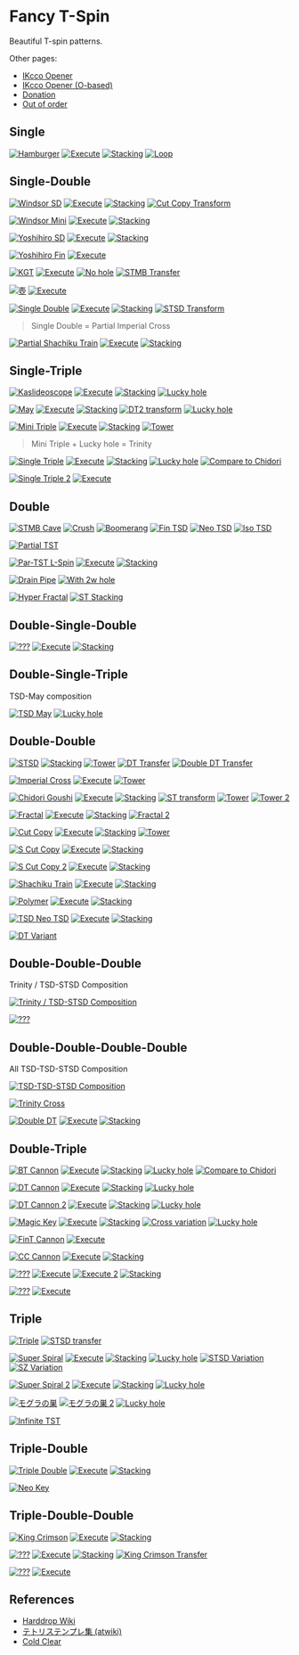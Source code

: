 Fancy T-Spin
============

Beautiful T-spin patterns.

Other pages:

* [IKcco Opener](ikcco.md)
* [IKcco Opener (O-based)](ikcco-o-based.md)
* [Donation](donation.md)
* [Out of order](out-of-order.md)

Single
-------

[![Hamburger](https://fumen-svg-server--eight041.repl.co/?data=v115%40AhG8DeH8AeG8AeI8JeAgWJAIyehDVsZrDSBAAA)](https://harddrop.com/fumen/?v115@AhG8DeH8AeG8AeI8JeAgWJAIyehDVsZrDSBAAA)
[![Execute](https://fumen-svg-server--eight041.repl.co/?data=v115%40AhG8DeH8AeG8AeI8JeAgWHAlUlkDVPdCAvhCdlfFlB%3FAAA)](https://harddrop.com/fumen/?v115@AhG8DeH8AeG8AeI8JeAgWHAlUlkDVPdCAvhCdlfFlB?AAA)
[![Stacking](https://fumen-svg-server--eight041.repl.co/?delay=1500&data=v115%40UhG8CeG8JeAgWIAzOckDrOZyD2gQ4IeR4IeQ4EeBtI%3FeBtQeAAA2gwDIexDHeA8whE8BPA8HeAPAtQeAAAsgQ4IeR4%3FIeQ4EehlIeglIeglReAAA)](https://harddrop.com/fumen/?v115@UhG8CeG8JeAgWIAzOckDrOZyD2gQ4IeR4IeQ4EeBtI?eBtQeAAA2gwDIexDHeA8whE8BPA8HeAPAtQeAAAsgQ4IeR4?IeQ4EehlIeglIeglReAAA)
[![Loop](https://fumen-svg-server--eight041.repl.co/?data=v115%40UhG8CeG8JeAgWEAMnzQEvhAkpQAA2gG8CeG8DeF8de%3FAAAvhDdlfFlBAAA0fBigG8CeG8DeF8xeAAAvhDdbfFbBAAA%3FZkB)](https://harddrop.com/fumen/?v115@UhG8CeG8JeAgWEAMnzQEvhAkpQAA2gG8CeG8DeF8de?AAAvhDdlfFlBAAA0fBigG8CeG8DeF8xeAAAvhDdbfFbBAAA?ZkB)


Single-Double
--------------

[![Windsor SD](https://fumen-svg-server--eight041.repl.co/?data=v115%40zgC8GeB8HeC8AeI8CeH8AeE8JeAgWMAXORoDzXyTAS%3FIT7B)](https://harddrop.com/fumen/?v115@zgC8GeB8HeC8AeI8CeH8AeE8JeAgWMAXORoDzXyTAS?IT7B)
[![Execute](https://fumen-svg-server--eight041.repl.co/?data=v115%40zgC8GeB8HeC8AeI8CeH8AeE8JeAgWHAlUlkDVPdCAv%3FhGtgflgf9gBAAANrfFrBAAA)](https://harddrop.com/fumen/?v115@zgC8GeB8HeC8AeI8CeH8AeE8JeAgWHAlUlkDVPdCAv?hGtgflgf9gBAAANrfFrBAAA)
[![Stacking](https://fumen-svg-server--eight041.repl.co/?delay=1500&data=v115%40HhC8DeF8DeG8AeE8JeAgWIAzOckDrOZyD0gR4GeR4L%3Fei0Ieg0WeAAPAA)](https://harddrop.com/fumen/?v115@HhC8DeF8DeG8AeE8JeAgWIAzOckDrOZyD0gR4GeR4L?ei0Ieg0WeAAPAA)
[![Cut Copy Transform](https://fumen-svg-server--eight041.repl.co/?delay=1500&data=v115%40zgC8GeB8HeC8AeI8CeH8AeE8JeAgWWADA3TASI3LEw%3FW98AQuReDudHNEy0BAAxgAtg0EeRpBtg0EeRpAth0neAAA)](https://harddrop.com/fumen/?v115@zgC8GeB8HeC8AeI8CeH8AeE8JeAgWWADA3TASI3LEw?W98AQuReDudHNEy0BAAxgAtg0EeRpBtg0EeRpAth0neAAA)

[![Windsor Mini](https://fumen-svg-server--eight041.repl.co/?data=v115%40HhI8AeF8CeH8AeB8JeAgWOAXORoDzXyTASo93DuuBA%3FA)](https://harddrop.com/fumen/?v115@HhI8AeF8CeH8AeB8JeAgWOAXORoDzXyTASo93DuuBA?A)
[![Execute](https://fumen-svg-server--eight041.repl.co/?data=v115%40HhI8AeF8CeH8AeB8JeAgWHAlUlkDVPdCAvhFVjf9jB%3FAAA9sflsBAAA)](https://harddrop.com/fumen/?v115@HhI8AeF8CeH8AeB8JeAgWHAlUlkDVPdCAvhFVjf9jB?AAA9sflsBAAA)
[![Stacking](https://fumen-svg-server--eight041.repl.co/?delay=1500&data=v115%40RhF8CeH8AeB8JeAgWIAzOckDrOZyDzgglIeglAeg0G%3Fehli0zheeAAA)](https://harddrop.com/fumen/?v115@RhF8CeH8AeB8JeAgWIAzOckDrOZyDzgglIeglAeg0G?ehli0zheeAAA)

[![Yoshihiro SD](https://fumen-svg-server--eight041.repl.co/?data=v115%40ChB8CeF8DeG8CeI8KeAgWOAZn81DJ9VXEvoo2Az2AA%3FA)](https://harddrop.com/fumen/?v115@ChB8CeF8DeG8CeI8KeAgWOAZn81DJ9VXEvoo2Az2AA?A)
[![Execute](https://fumen-svg-server--eight041.repl.co/?data=v115%40ChB8CeF8DeG8CeI8KeAgWHAlUlkDVPdCAvhFVtf9tB%3FAAAtsflsBAAA)](https://harddrop.com/fumen/?v115@ChB8CeF8DeG8CeI8KeAgWHAlUlkDVPdCAvhFVtf9tB?AAAtsflsBAAA)
[![Stacking](https://fumen-svg-server--eight041.repl.co/?delay=1500&data=v115%40HhD8FeD8FeD8PeAgWIAzOckDrOZyDChR4GeR4HeRpg%3F0GeRpi0KeAAAChxDGexDHexSgHGexSiHKeAAAChh0Geglg0%3FHeglh0Gehli0KeAAA)](https://harddrop.com/fumen/?v115@HhD8FeD8FeD8PeAgWIAzOckDrOZyDChR4GeR4HeRpg?0GeRpi0KeAAAChxDGexDHexSgHGexSiHKeAAAChh0Geglg0?Heglh0Gehli0KeAAA)

[![Yoshihiro Fin](https://fumen-svg-server--eight041.repl.co/?data=v115%40zgI8AeF8DeF8DeH8BeI8KeAgWPAZn81DJ9VXEvoo2A%3FGOxCA)](https://harddrop.com/fumen/?v115@zgI8AeF8DeF8DeH8BeI8KeAgWPAZn81DJ9VXEvoo2A?GOxCA)
[![Execute](https://fumen-svg-server--eight041.repl.co/?data=v115%40zgI8AeF8DeF8DeH8BeI8KeAgWHAlUlkDVPdCAvhHVZ%3Ff9ZBAAA9iflifFjf9tBAAA)](https://harddrop.com/fumen/?v115@zgI8AeF8DeF8DeH8BeI8KeAgWHAlUlkDVPdCAvhHVZ?f9ZBAAA9iflifFjf9tBAAA)

[![KGT](https://fumen-svg-server--eight041.repl.co/?data=v115%40pgD8CeG8BeG8CeH8AeI8AeI8AeE8JeAgWDAL71BA)](https://harddrop.com/fumen/?v115@pgD8CeG8BeG8CeH8AeI8AeI8AeE8JeAgWDAL71BA)
[![Execute](https://fumen-svg-server--eight041.repl.co/?data=v115%40pgD8CeG8BeG8CeH8AeI8AeI8AeE8JeAgWHAlUlkDVP%3FdCAvhGNhuAAVhBAAATTB9cflcBAAA)](https://harddrop.com/fumen/?v115@pgD8CeG8BeG8CeH8AeI8AeI8AeE8JeAgWHAlUlkDVP?dCAvhGNhuAAVhBAAATTB9cflcBAAA)
[![No hole](https://fumen-svg-server--eight041.repl.co/?data=v115%40HhD8CeG8BeG8CeD8JeAgWJAOH98AQcTDEFBAAAvhC9%3FrfVwBAAA)](https://harddrop.com/fumen/?v115@HhD8CeG8BeG8CeD8JeAgWJAOH98AQcTDEFBAAAvhC9?rfVwBAAA)
[![STMB Transfer](https://fumen-svg-server--eight041.repl.co/?data=v115%40pgD8CeG8BeG8CeH8AeI8AeI8AeE8JeAgWPAzeW0BFb%3FEwCyC5aEmI6CAvhDXTBMMBTLB%2BPB)](https://harddrop.com/fumen/?v115@pgD8CeG8BeG8CeH8AeI8AeI8AeE8JeAgWPAzeW0BFb?EwCyC5aEmI6CAvhDXTBMMBTLB+PB)

[![壺](https://fumen-svg-server--eight041.repl.co/?data=v115%409gC8CeF8EeF8CeG8CeD8JeAgWGAlPxRBGyAAA)](https://harddrop.com/fumen/?v115@9gC8CeF8EeF8CeG8CeD8JeAgWGAlPxRBGyAAA)
[![Execute](https://fumen-svg-server--eight041.repl.co/?data=v115%409gC8CeF8EeF8CeG8CeD8JeAgWHAlUlkDVPdCAvhHXr%3FQAAtlfllf9lBAAA9rflrBAAA)](https://harddrop.com/fumen/?v115@9gC8CeF8EeF8CeG8CeD8JeAgWHAlUlkDVPdCAvhHXr?QAAtlfllf9lBAAA9rflrBAAA)

[![Single Double](https://fumen-svg-server--eight041.repl.co/?data=v115%405gB8BeG8CeG8AeH8CeH8BeA8JeAgWPATOZyDs488AQ%3FmqhECDdCA)](https://harddrop.com/fumen/?v115@5gB8BeG8CeG8AeH8CeH8BeA8JeAgWPATOZyDs488AQ?mqhECDdCA)
[![Execute](https://fumen-svg-server--eight041.repl.co/?data=v115%405gB8BeG8CeG8AeH8CeH8BeA8JeAgWHAlUlkDVPdCAv%3FhI9efVjftsflsf9sBAAA9jfFoBAAA)](https://harddrop.com/fumen/?v115@5gB8BeG8CeG8AeH8CeH8BeA8JeAgWHAlUlkDVPdCAv?hI9efVjftsflsf9sBAAA9jfFoBAAA)
[![Stacking](https://fumen-svg-server--eight041.repl.co/?delay=1500&data=v115%40HhG8CeF8DeG8MeAgWIAzOckDrOZyD5gR4GeR4KehlI%3FeglIeglJeAAA)](https://harddrop.com/fumen/?v115@HhG8CeF8DeG8MeAgWIAzOckDrOZyD5gR4GeR4KehlI?eglIeglJeAAA)
[![STSD Transform](https://fumen-svg-server--eight041.repl.co/?data=v115%405gB8GeB8CeG8AeH8CeH8BeA8JeAg0QAz%2BT7BFbEwCy%3FC5aEmXyGEvhG9efVjftsf1sBAAA5jBcZBHhF8DeE8YeAAA)](https://harddrop.com/fumen/?v115@5gB8GeB8CeG8AeH8CeH8BeA8JeAg0QAz+T7BFbEwCy?C5aEmXyGEvhG9efVjftsf1sBAAA5jBcZBHhF8DeE8YeAAA)
> Single Double = Partial Imperial Cross

[![Partial Shachiku Train](https://fumen-svg-server--eight041.repl.co/?data=v115%40%2FgB8FeC8GeD8AeM8AeA8JeAgWaAQCaeEpikTASIz0D%3Fhl74DrQ98AQuReDJ2BAA)](https://harddrop.com/fumen/?v115@/gB8FeC8GeD8AeM8AeA8JeAgWaAQCaeEpikTASIz0D?hl74DrQ98AQuReDJ2BAA)
[![Execute](https://fumen-svg-server--eight041.repl.co/?data=v115%40%2FgB8FeC8GeD8AeM8AeA8JeAgWHAlUlkDVPdCAvhGNm%3FfFmBAAAcnBNtfFtBAAA)](https://harddrop.com/fumen/?v115@/gB8FeC8GeD8AeM8AeA8JeAgWHAlUlkDVPdCAvhGNm?fFmBAAAcnBNtfFtBAAA)
[![Stacking](https://fumen-svg-server--eight041.repl.co/?delay=1500&data=v115%40RhD8AeB8CeH8LeAgWIAzOckDrOZyD%2FgR4GeR4Nei0I%3Feg0JeAAA%2FgxDGexDKeA8AeAAiHGeAAAeglJeAAABhR4GeR4%3FLeilGeglLeAAABhxDGexDLehWg0FeAAgWLeAAA4gAtHeBtH%3FeAtLeR4GeR4LeAAA)](https://harddrop.com/fumen/?v115@RhD8AeB8CeH8LeAgWIAzOckDrOZyD/gR4GeR4Nei0I?eg0JeAAA/gxDGexDKeA8AeAAiHGeAAAeglJeAAABhR4GeR4?LeilGeglLeAAABhxDGexDLehWg0FeAAgWLeAAA4gAtHeBtH?eAtLeR4GeR4LeAAA)

Single-Triple
--------------

[![Kaslideoscope](https://fumen-svg-server--eight041.repl.co/?data=v115%40rgB8HeA8GeC8AeI8CeG8CeI8AeD8JeAgWNALScDEJ3%3FENEzVzQEFBAAA)](https://harddrop.com/fumen/?v115@rgB8HeA8GeC8AeI8CeG8CeI8AeD8JeAgWNALScDEJ3?ENEzVzQEFBAAA)
[![Execute](https://fumen-svg-server--eight041.repl.co/?data=v115%40rgB8HeA8GeC8AeI8CeG8CeI8AeD8JeAgWHAlUlkDVP%3FdCAvhHVcftlfVrf9rBAAAVhftqBAAA)](https://harddrop.com/fumen/?v115@rgB8HeA8GeC8AeI8CeG8CeI8AeD8JeAgWHAlUlkDVP?dCAvhHVcftlfVrf9rBAAAVhftqBAAA)
[![Stacking](https://fumen-svg-server--eight041.repl.co/?delay=1500&data=v115%409gC8GeC8GeC8CeI8AeD8JeAgWIAzOckDrOZyDrgR4G%3FeR4EehlDei0RpglFeg0RpgldeAAA)](https://harddrop.com/fumen/?v115@9gC8GeC8GeC8CeI8AeD8JeAgWIAzOckDrOZyDrgR4G?eR4EehlDei0RpglFeg0RpgldeAAA)
[![Lucky hole](https://fumen-svg-server--eight041.repl.co/?data=v115%40fgD8BeG8CeG8AeI8CeG8CeI8AeH8AeE8JeAgWMAMwg%3F%2FD5oo2Ao3krD)](https://harddrop.com/fumen/?v115@fgD8BeG8CeG8AeI8CeG8CeI8AeH8AeE8JeAgWMAMwg?/D5oo2Ao3krD)

[![May](https://fumen-svg-server--eight041.repl.co/?data=v115%40pgB8HeA8IeA8AeI8BeH8CeG8BeG8JeAgWDANyJDA)](https://harddrop.com/fumen/?v115@pgB8HeA8IeA8AeI8BeH8CeG8BeG8JeAgWDANyJDA)
[![Execute](https://fumen-svg-server--eight041.repl.co/?data=v115%40pgB8HeA8IeA8AeI8BeH8CeG8BeG8JeAgWHAlUlkDVP%3FdCAvhGVbftkfFqBAAAVgftpBAAA)](https://harddrop.com/fumen/?v115@pgB8HeA8IeA8AeI8BeH8CeG8BeG8JeAgWHAlUlkDVP?dCAvhGVbftkfFqBAAAVgftpBAAA)
[![Stacking](https://fumen-svg-server--eight041.repl.co/?delay=1500&data=v115%40VhG8BeG8JeAgWIAzOckDrOZyDVgglIeglIehlHewhI%3FewhAeBtFewhBeBtEewhceAAPAAVggWIegWIehWHeQaIeQaA%3FeBPFeQaBeBPEeQ4CeAAFeA8AeAAPeAAAqgh0Heg0HeQ4g0A%3FeBtEeR4BeBtEeQ4beAAA)](https://harddrop.com/fumen/?v115@VhG8BeG8JeAgWIAzOckDrOZyDVgglIeglIehlHewhI?ewhAeBtFewhBeBtEewhceAAPAAVggWIegWIehWHeQaIeQaA?eBPFeQaBeBPEeQ4CeAAFeA8AeAAPeAAAqgh0Heg0HeQ4g0A?eBtEeR4BeBtEeQ4beAAA)
[![DT2 transform](https://fumen-svg-server--eight041.repl.co/?data=v115%40pgB8HeA8IeA8AeI8BeH8CeG8BeG8JeAgWPAkuhRASY%3FtXEBmMvDPMvCAvhFRbuAApffpkBAAAUcB3QB)](https://harddrop.com/fumen/?v115@pgB8HeA8IeA8AeI8BeH8CeG8BeG8JeAgWPAkuhRASY?tXEBmMvDPMvCAvhFRbuAApffpkBAAAUcB3QB)
[![Lucky hole](https://fumen-svg-server--eight041.repl.co/?data=v115%40fgB8BeG8CeG8AeI8BeH8CeG8BeI8AeG8JeAg0MAMwg%3F%2FD5oo2Ao3krD)](https://harddrop.com/fumen/?v115@fgB8BeG8CeG8AeI8BeH8CeG8BeI8AeG8JeAg0MAMwg?/D5oo2Ao3krD)

[![Mini Triple](https://fumen-svg-server--eight041.repl.co/?data=v115%40pgB8HeA8IeA8AeI8BeH8BeH8CeF8JeAgWNANOJ5DFb%3FEwCyuVDEFBAAA)](https://harddrop.com/fumen/?v115@pgB8HeA8IeA8AeI8BeH8BeH8CeF8JeAgWNANOJ5DFb?EwCyuVDEFBAAA)
[![Execute](https://fumen-svg-server--eight041.repl.co/?data=v115%40pgB8HeA8IeA8AeI8BeH8BeH8CeF8JeAgWHAlUlkDVP%3FdCAvhHVbuAAtkftpfVvBAAAVgftpBAAA)](https://harddrop.com/fumen/?v115@pgB8HeA8IeA8AeI8BeH8BeH8CeF8JeAgWHAlUlkDVP?dCAvhHVbuAAtkftpfVvBAAAVgftpBAAA)
[![Stacking](https://fumen-svg-server--eight041.repl.co/?delay=1500&data=v115%40UhG8DeF8JeAgWIAzOckDrOZyDggAtHeBtHeAtIewhA%3FeBtFewhBeBtEewhIewhSeAAAggAPHeBPHeAPIeQaAeBPFeQ%3FaBeBPEeQ4IeQ4SeAAAVgQ4IeR4HewhQ4HewhIewhAeBtFew%3FhBeBtieAAAVgwDIexDHeQawDHeQaIeQaAeBPFeQaBeBPFeA%3F8AeAAGeA8BeAAOeAAAqgh0Geglg0Heglg0AeBtEehlBeBth%3FeAAA)](https://harddrop.com/fumen/?v115@UhG8DeF8JeAgWIAzOckDrOZyDggAtHeBtHeAtIewhA?eBtFewhBeBtEewhIewhSeAAAggAPHeBPHeAPIeQaAeBPFeQ?aBeBPEeQ4IeQ4SeAAAVgQ4IeR4HewhQ4HewhIewhAeBtFew?hBeBtieAAAVgwDIexDHeQawDHeQaIeQaAeBPFeQaBeBPFeA?8AeAAGeA8BeAAOeAAAqgh0Geglg0Heglg0AeBtEehlBeBth?eAAA)
[![Tower](https://fumen-svg-server--eight041.repl.co/?delay=1500&data=v115%40oeAtHeBtHeAtIewhAei0E8whBeQ4g0E8whBeR4E8wh%3FCeQ4E8ilAewhE8glAtBewhE8BtBewhE8AtCewhE8whAei0E%3F8whBeQ4g0E8whBeR4E8whCeQ4E8ilAewhE8glAtBewhE8Bt%3FBewhE8AtCewhE8JeAg0FAUn9rDSBAAAoeAPHehlHeglIeww%3FAehWglHewSgWHeRLIeQLEeQaxwAewhEewwQpHehlHeglIew%3FwAehWQLHewSgWHeRLIeQLEeQaxwAewhEewwQpBeQ4EeBtBe%3FQ4EeAtCeQ4OeAAPAA)](https://harddrop.com/fumen/?v115@oeAtHeBtHeAtIewhAei0E8whBeQ4g0E8whBeR4E8wh?CeQ4E8ilAewhE8glAtBewhE8BtBewhE8AtCewhE8whAei0E?8whBeQ4g0E8whBeR4E8whCeQ4E8ilAewhE8glAtBewhE8Bt?BewhE8AtCewhE8JeAg0FAUn9rDSBAAAoeAPHehlHeglIeww?AehWglHewSgWHeRLIeQLEeQaxwAewhEewwQpHehlHeglIew?wAehWQLHewSgWHeRLIeQLEeQaxwAewhEewwQpBeQ4EeBtBe?Q4EeAtCeQ4OeAAPAA)
> Mini Triple + Lucky hole = Trinity

[![Single Triple](https://fumen-svg-server--eight041.repl.co/?data=v115%409gD8BeG8DeG8AeJ8AeD8JeAgWPATOZyDs488AQuR5D%3FQDdCA)](https://harddrop.com/fumen/?v115@9gD8BeG8DeG8AeJ8AeD8JeAgWPATOZyDs488AQuR5D?QDdCA)
[![Execute](https://fumen-svg-server--eight041.repl.co/?data=v115%409gD8BeG8DeG8AeJ8AeD8JeAgWHAlUlkDVPdCAvhHNm%3FfFmfdmBAAAXcBViftrBAAA)](https://harddrop.com/fumen/?v115@9gD8BeG8DeG8AeJ8AeD8JeAgWHAlUlkDVPdCAvhHNm?fFmfdmBAAAXcBViftrBAAA)
[![Stacking](https://fumen-svg-server--eight041.repl.co/?delay=1500&data=v115%40EhC8GeF8DeG8CeC8JeAgWIAzOckDrOZyDfgwhIewhI%3FewhIewhR4BehlCeR4DeglGeBtglHeBtMeAAAfgQaIeQaIeQ%3FaIeQaxDBehWCexDDegWEeAAAeBPgWFeAAAeBPMeAAA0gAtH%3FeBtBei0CeAtDeQ4g0FeBtR4GeBtQ4MeAAAzgA8AtBeF8AtA%3FPBegHhlCeAtA8BeA8whglFeAPAtxhEeAAAeBtwhMeAAPDAD%3FA%2FCAKhAtHeBtHeAtQeAAA)](https://harddrop.com/fumen/?v115@EhC8GeF8DeG8CeC8JeAgWIAzOckDrOZyDfgwhIewhI?ewhIewhR4BehlCeR4DeglGeBtglHeBtMeAAAfgQaIeQaIeQ?aIeQaxDBehWCexDDegWEeAAAeBPgWFeAAAeBPMeAAA0gAtH?eBtBei0CeAtDeQ4g0FeBtR4GeBtQ4MeAAAzgA8AtBeF8AtA?PBegHhlCeAtA8BeA8whglFeAPAtxhEeAAAeBtwhMeAAPDAD?A/CAKhAtHeBtHeAtQeAAA)
[![Lucky hole](https://fumen-svg-server--eight041.repl.co/?data=v115%40zgD8BeG8DeG8AeJ8AeJ8AeC8JeAgWMAMwg%2FD5oo2Ao%3F3krD)](https://harddrop.com/fumen/?v115@zgD8BeG8DeG8AeJ8AeJ8AeC8JeAgWMAMwg/D5oo2Ao?3krD)
[![Compare to Chidori](https://fumen-svg-server--eight041.repl.co/?delay=1500&data=v115%409gD8BeG8DeG8AeJ8AeD8JeAgWWADHvQEBMVTASYlNE%3FFbs2BouCNEyuBAADhAAIeA8geAAPAA)](https://harddrop.com/fumen/?v115@9gD8BeG8DeG8AeJ8AeD8JeAgWWADHvQEBMVTASYlNE?Fbs2BouCNEyuBAADhAAIeA8geAAPAA)

[![Single Triple 2](https://fumen-svg-server--eight041.repl.co/?data=v115%409gD8BeH8CeF8CeH8AeE8JeAgWTATOZyDs488AQuR5D%3FQDVTAS4oAA)](https://harddrop.com/fumen/?v115@9gD8BeH8CeF8CeH8AeE8JeAgWTATOZyDs488AQuR5D?QDVTAS4oAA)
[![Execute](https://fumen-svg-server--eight041.repl.co/?data=v115%409gD8BeH8CeF8CeH8AeE8JeAgWHAlUlkDVPdCAvhHNr%3FfFrfdrBAAAOhBViftrBAAA)](https://harddrop.com/fumen/?v115@9gD8BeH8CeF8CeH8AeE8JeAgWHAlUlkDVPdCAvhHNr?fFrfdrBAAAOhBViftrBAAA)

Double
---------

[![STMB Cave](https://fumen-svg-server--eight041.repl.co/?delay=1500&data=v115%409gC8EeF8CeG8CeG8CeC8JeAgWLAzeW0BFbs2BBSdCA%3FrgRpHeRpLeR4GeR4geAAPAArgxSHexSHeAACexDDeAABexD%3FgeAAe1gh0Heg0CeR4Deg0BeR4geAAA1ghHGeAAglCexDDeg%3FlBexDgeAAe0gilGeglDeR4GeR4geAAA0giWGeg0DexDBAEe%3FxDAAIeAAVeAAehgglIeglIehlLezhEei0Ieg0VeAAA)](https://harddrop.com/fumen/?v115@9gC8EeF8CeG8CeG8CeC8JeAgWLAzeW0BFbs2BBSdCA?rgRpHeRpLeR4GeR4geAAPAArgxSHexSHeAACexDDeAABexD?geAAe1gh0Heg0CeR4Deg0BeR4geAAA1ghHGeAAglCexDDeg?lBexDgeAAe0gilGeglDeR4GeR4geAAA0giWGeg0DexDBAEe?xDAAIeAAVeAAehgglIeglIehlLezhEei0Ieg0VeAAA)
[![Crush](https://fumen-svg-server--eight041.repl.co/?delay=1500&data=v115%40LhF8CeG8CeG8JeAg0FAjLJbEIBAAA9gh0Heg0Ieg0R%3F4GeR4ReAAe9ghHHegHIegHxDAAFewhwDReAAtAA9gh0Heg0%3FIeg0ilGeglReAAe9ghHHegHCeAAEegHg0hWAAFeg0ReAAe9%3Fgh0Heg0CeglEeg0AeilYeAAe9ghHHegHCeg0EegHAAhWg0H%3FeAAPeAAe9gh0Heg0Iej0Ieg0PeAAABhF8hHBeF8gHAeA8Je%3FglPeAAApgRpHeRpHeglIegli0FehlAeg0ZeAAA9gxSBeF8x%3FSAeG8gWceAAApgRpHeRpHeglIeglBtGehlBtZeAAA)](https://harddrop.com/fumen/?v115@LhF8CeG8CeG8JeAg0FAjLJbEIBAAA9gh0Heg0Ieg0R?4GeR4ReAAe9ghHHegHIegHxDAAFewhwDReAAtAA9gh0Heg0?Ieg0ilGeglReAAe9ghHHegHCeAAEegHg0hWAAFeg0ReAAe9?gh0Heg0CeglEeg0AeilYeAAe9ghHHegHCeg0EegHAAhWg0H?eAAPeAAe9gh0Heg0Iej0Ieg0PeAAABhF8hHBeF8gHAeA8Je?glPeAAApgRpHeRpHeglIegli0FehlAeg0ZeAAA9gxSBeF8x?SAeG8gWceAAApgRpHeRpHeglIeglBtGehlBtZeAAA)
[![Boomerang](https://fumen-svg-server--eight041.repl.co/?data=v115%40agB8IeA8CeE8AeH8BeH8BeI8AeI8AeI8AeD8JeAgWJ%3FACnrGEFMkJEHBAAAvhCWSuAA%2BcBAAA)](https://harddrop.com/fumen/?v115@agB8IeA8CeE8AeH8BeH8BeI8AeI8AeI8AeD8JeAgWJ?ACnrGEFMkJEHBAAAvhCWSuAA+cBAAA)
[![Fin TSD](https://fumen-svg-server--eight041.repl.co/?data=v115%400gC8GeA8HeB8HeB8BeH8AeG8JeAgWJAGOpTASY9tCk%3FAAAA0giHGegHveAAPAAvhDlhflgfNqBAAA)](https://harddrop.com/fumen/?v115@0gC8GeA8HeB8HeB8BeH8AeG8JeAgWJAGOpTASY9tCk?AAAA0giHGegHveAAPAAvhDlhflgfNqBAAA)
[![Neo TSD](https://fumen-svg-server--eight041.repl.co/?data=v115%40zgC8GeA8IeB8BeH8BeH8AeG8JeAgWJAOYrTASY9tCk%3FAAAAzgiHGegHweAAPAAvhEtgflgfFgfNqBAAA)](https://harddrop.com/fumen/?v115@zgC8GeA8IeB8BeH8BeH8AeG8JeAgWJAOYrTASY9tCk?AAAAzgiHGegHweAAPAAvhEtgflgfFgfNqBAAA)
[![Iso TSD](https://fumen-svg-server--eight041.repl.co/?data=v115%40zgD8FeA8IeB8HeA8BeI8AeG8JeAgWJAJtrTASY9tCk%3FAAAAzgzD3eAAPAAvhDlhfFgfdqBAAA)](https://harddrop.com/fumen/?v115@zgD8FeA8IeB8HeA8BeI8AeG8JeAgWJAJtrTASY9tCk?AAAAzgzD3eAAPAAvhDlhfFgfdqBAAA)

[![Partial TST](https://fumen-svg-server--eight041.repl.co/?delay=1500&data=v115%40zgB8HeA8IeA8AeBtG8BeBtF8CeF8JeAgWNAQCaeEpi%3FkTASY9tC0AAAAJhxSxDGehlgWHeAAgWNeAAAUhCPGeglAeg%3FHNeAAAJhywQ4GegWAtg0FeA8g0B8NeAAAJhSaHewwgHYeAA%3FAJhxSQpHewSA8GeAAgHPeAAA)](https://harddrop.com/fumen/?v115@zgB8HeA8IeA8AeBtG8BeBtF8CeF8JeAgWNAQCaeEpi?kTASY9tC0AAAAJhxSxDGehlgWHeAAgWNeAAAUhCPGeglAeg?HNeAAAJhywQ4GegWAtg0FeA8g0B8NeAAAJhSaHewwgHYeAA?AJhxSQpHewSA8GeAAgHPeAAA)

[![Par-TST L-Spin](https://fumen-svg-server--eight041.repl.co/?delay=1500&data=v115%40zgC8GeA8IeA8BeI8BeH8AeG8JeAgWQAQCyuAUNuSAS%3FYbtAzI2JEIhA8IeAAbeAAPAAShA8IeAAReAAA)](https://harddrop.com/fumen/?v115@zgC8GeA8IeA8BeI8BeH8AeG8JeAgWQAQCyuAUNuSAS?YbtAzI2JEIhA8IeAAbeAAPAAShA8IeAAReAAA)
[![Execute](https://fumen-svg-server--eight041.repl.co/?data=v115%40zgC8GeA8IeA8BeI8BeH8AeG8JeAgWHAlUlkDVPdCAv%3FhF1gfNqBAAA6lfCqBAAAzgC8GeA8IeB8AeG8AeBAAeF8Aeg%3F0gWg0F8JeAAAvhF1gfNqBAAA6lfCqBAAAzgC8GeA8IeB8Ae%3FG8BeAAAeF8AehWg0F8JeAAAvhF1gfNqBAAA6lfCqBAAA)](https://harddrop.com/fumen/?v115@zgC8GeA8IeA8BeI8BeH8AeG8JeAgWHAlUlkDVPdCAv?hF1gfNqBAAA6lfCqBAAAzgC8GeA8IeB8AeG8AeBAAeF8Aeg?0gWg0F8JeAAAvhF1gfNqBAAA6lfCqBAAAzgC8GeA8IeB8Ae?G8BeAAAeF8AehWg0F8JeAAAvhF1gfNqBAAA6lfCqBAAA)
[![Stacking](https://fumen-svg-server--eight041.repl.co/?delay=1500&data=v115%40VhG8BeG8JeAgWIAzOckDrOZyDzgilGeglIeQ4BezhC%3FeR4IeQ4ReAAezgiWGegWIewDBeTaCexDIewDReAAezgilGe%3FglFeg0BeRpAezhi0RpbeAAezgiWGegWFegHBexSAeTaiHww%3FwSIeA8ReAAepgBtHeglBtGeglIehlAezhgeAAepgBPHegWB%3FPGegWIehWAeT4C8AAA8beAAepgBtHewhBtGewhIewhIewhc%3FeAAe)](https://harddrop.com/fumen/?v115@VhG8BeG8JeAgWIAzOckDrOZyDzgilGeglIeQ4BezhC?eR4IeQ4ReAAezgiWGegWIewDBeTaCexDIewDReAAezgilGe?glFeg0BeRpAezhi0RpbeAAezgiWGegWFegHBexSAeTaiHww?wSIeA8ReAAepgBtHeglBtGeglIehlAezhgeAAepgBPHegWB?PGegWIehWAeT4C8AAA8beAAepgBtHewhBtGewhIewhIewhc?eAAe)

[![Drain Pipe](https://fumen-svg-server--eight041.repl.co/?data=v115%40fgB8CeG8DeI8AeH8BeH8AeI8AeI8AeE8JeAgWMAkLs%3F4Duoo2AQutrDvhCUSuUAzO0dEloo2Awno2AzX%2FdEEszQEch%3FQCAjLBAAAAPAA)](https://harddrop.com/fumen/?v115@fgB8CeG8DeI8AeH8BeH8AeI8AeI8AeE8JeAgWMAkLs?4Duoo2AQutrDvhCUSuUAzO0dEloo2Awno2AzX/dEEszQEch?QCAjLBAAAAPAA)
[![With 2w hole](https://fumen-svg-server--eight041.repl.co/?data=v115%40fgB8CeG8DeI8AeH8BeH8BeH8BeH8BeD8JeAgWQAXu%2B%3F1DFbU9A3oo2Ao3krDvhDWXuAA%2Bhf%2BrBAAA)](https://harddrop.com/fumen/?v115@fgB8CeG8DeI8AeH8BeH8BeH8BeH8BeD8JeAgWQAXu+?1DFbU9A3oo2Ao3krDvhDWXuAA+hf+rBAAA)

[![Hyper Fractal](https://fumen-svg-server--eight041.repl.co/?data=v115%407fF8DeF8DeF8DeF8DeF8DeF8DeF8DeF8DeF8DeF8De%3FF8Je%2BKYPAIGurDyoo2AmLckD0isCAvhPipQAAAAA%2BgBifB%2B%3FWBiVB%2BMB9VflVBAAA9fflfBAAA9pflpBAAA)](https://harddrop.com/fumen/?v115@7fF8DeF8DeF8DeF8DeF8DeF8DeF8DeF8DeF8DeF8De?F8Je+KYPAIGurDyoo2AmLckD0isCAvhPipQAAAAA+gBifB+?WBiVB+MB9VflVBAAA9fflfBAAA9pflpBAAA)
[![ST Stacking](https://fumen-svg-server--eight041.repl.co/?data=v115%40mfG8DeF8CeG8CeG8DeF8CeG8CeG8DeF8CeG8CeG8De%3FF8CeG8CeG8JeAg0NAze88AwMWeDjB2JEHBAAAmfAAgWIegW%3FHehWHehHIegHHeQagHHeRaIeQaHeRLHeRLIeAPHeBPHeAPP%3FeAAecfRpg0D8CeQpwSgWIegWGeBPgHHewhQLHewhQLIegHI%3FegHIegHGeRpgWGexhgWIeAPGeBtHeAtPeAAAvhS%2FpBdlfFl%3FBAAA%2FkBdgfFgBAAA%2FfBdbfFbBAAeZkBvaBdWfFWBAAAZlBA%3FAA)](https://harddrop.com/fumen/?v115@mfG8DeF8CeG8CeG8DeF8CeG8CeG8DeF8CeG8CeG8De?F8CeG8CeG8JeAg0NAze88AwMWeDjB2JEHBAAAmfAAgWIegW?HehWHehHIegHHeQagHHeRaIeQaHeRLHeRLIeAPHeBPHeAPP?eAAecfRpg0D8CeQpwSgWIegWGeBPgHHewhQLHewhQLIegHI?egHIegHGeRpgWGexhgWIeAPGeBtHeAtPeAAAvhS/pBdlfFl?BAAA/kBdgfFgBAAA/fBdbfFbBAAeZkBvaBdWfFWBAAAZlBA?AA)

Double-Single-Double
--------------------

[![???](https://fumen-svg-server--eight041.repl.co/?data=v115%40pgC8BeH8CeI8AeH8BeG8CeF8CeE8JeAg0JAl8NSATJ%3FUABmAAAA)](https://harddrop.com/fumen/?v115@pgC8BeH8CeI8AeH8BeG8CeF8CeE8JeAg0JAl8NSATJ?UABmAAAA)
[![Execute](https://fumen-svg-server--eight041.repl.co/?data=v115%40pgC8BeH8CeI8AeH8BeG8CeF8CeE8JeAg0HAlUlkDVP%3FdCAvhJtWuAAVcf9mBAAAdrf1vBAAAdrfFrBAAA)](https://harddrop.com/fumen/?v115@pgC8BeH8CeI8AeH8BeG8CeF8CeE8JeAg0HAlUlkDVP?dCAvhJtWuAAVcf9mBAAAdrf1vBAAAdrfFrBAAA)
[![Stacking](https://fumen-svg-server--eight041.repl.co/?delay=1500&data=v115%40vgD8FeD8FeD8FeF8DeE8EeD8JeAg0IAzOckDrOZyDg%3FgAtHeBtBehlDeBtCeglDeBtR4AeglDeAtR4Beg0Ieg0Heh0%3FNeAAeggAPHeBPBehWDeBPCegWDeBPxDAegWDeAPxDBegHFe%3FA8BegHEeA8BegHglNeAAebgAtEeglBeBtCeilBeAtDeRpg0%3FGeRpi0EezhjeAAe)](https://harddrop.com/fumen/?v115@vgD8FeD8FeD8FeF8DeE8EeD8JeAg0IAzOckDrOZyDg?gAtHeBtBehlDeBtCeglDeBtR4AeglDeAtR4Beg0Ieg0Heh0?NeAAeggAPHeBPBehWDeBPCegWDeBPxDAegWDeAPxDBegHFe?A8BegHEeA8BegHglNeAAebgAtEeglBeBtCeilBeAtDeRpg0?GeRpi0EezhjeAAe)

Double-Single-Triple
--------------------

TSD-May composition

[![TSD May](https://fumen-svg-server--eight041.repl.co/?delay=1500&data=v115%40agB8IeA8CeE8AeH8CeH8AeH8BeG8CeH8BeD8JeAgWJ%3FAUNKSASo9cDZBAAA5gA8GeAAAeAAGeA8ieAAAAhAABeA8Ge%3FAAAeAAFeB8YeAAANhA8GeAAAeAAGeA8OeAAAUhAABeA8GeA%3FAA8NeAAAKhAAIeA8AeA8IeAANeAAAKhA8AeA8GeAAAeAAXe%3FAAAKhAAA8JeA8GeAAPeAAA)](https://harddrop.com/fumen/?v115@agB8IeA8CeE8AeH8CeH8AeH8BeG8CeH8BeD8JeAgWJ?AUNKSASo9cDZBAAA5gA8GeAAAeAAGeA8ieAAAAhAABeA8Ge?AAAeAAFeB8YeAAANhA8GeAAAeAAGeA8OeAAAUhAABeA8GeA?AA8NeAAAKhAAIeA8AeA8IeAANeAAAKhA8AeA8GeAAAeAAXe?AAAKhAAA8JeA8GeAAPeAAA)
[![Lucky hole](https://fumen-svg-server--eight041.repl.co/?delay=1500&data=v115%40LgC8BeH8CeI8AeH8CeH8AeH8BeG8CeH8BeH8AeE8Je%3FAgWMAMwg%2FD5oo2Ao3krDvgA8GeAAAeAAGeA8seAAPAA2gAA%3FBeA8GeAAAeAAFeB8ieAAADhA8GeAAAeAAGeA8YeAAAKhAAB%3FeA8GeAAA8XeAAAAhAAIeA8AeA8IeAAXeAAAAhA8AeA8GeAA%3FAeAAheAAAAhAAA8JeA8GeAAZeAAA)](https://harddrop.com/fumen/?v115@LgC8BeH8CeI8AeH8CeH8AeH8BeG8CeH8BeH8AeE8Je?AgWMAMwg/D5oo2Ao3krDvgA8GeAAAeAAGeA8seAAPAA2gAA?BeA8GeAAAeAAFeB8ieAAADhA8GeAAAeAAGeA8YeAAAKhAAB?eA8GeAAA8XeAAAAhAAIeA8AeA8IeAAXeAAAAhA8AeA8GeAA?AeAAheAAAAhAAA8JeA8GeAAZeAAA)

Double-Double
--------------

[![STSD](https://fumen-svg-server--eight041.repl.co/?data=v115%402gB8HeA8FeD8AeI8BeH8BeD8JeAgWEAz%2BT7B)](https://harddrop.com/fumen/?v115@2gB8HeA8FeD8AeI8BeH8BeD8JeAgWEAz+T7B)
[![Stacking](https://fumen-svg-server--eight041.repl.co/?delay=1500&data=v115%403gF8DeF8DeG8CeG8CeF8JeAgWIAzOckDrOZyDzgh0H%3Feg0Ieg0AehlIeglIeglPeAAPAAzghHBeAAEegHCeAAEegHA%3FehWAAHegWAAHeg0PeAAAzgh0Heg0Ieg0AeBtIeBtYeAAAzg%3FhHHegHIegHAeBPFeAABeBPFeA8AeBAOeAAA0gR4GeR4HeRp%3FAehlEeRpBeglIeglOeAAA0gxDBeAADexDCeAADexSAehWAA%3FDexSBegWAAHeg0OeAAA0gR4GeR4HeRpAeBtEeRpBeBtXeAA%3FA0gxDGexDHexSAeBPEexSBeBPXeAAA0gh0Geglg0Heglg0A%3FeBtEehlBeBtXeAAeugE8AehHBeA8DegWgHCeA8DegWgHAeB%3FPA8DehWBeAPAtDeBABeAAOeAAepgh0Heg0Ieg0AeBtFeglB%3FeBtEeglBeRpEehlAeRpOeAAApghHCeEAgHDeEAgHAeBPA8E%3Feg0BeBtEeg0BexwEeg0gWAexwOeAAPDADA%2FCApgh0Heg0Ie%3Fg0AeR4GeR4keAAAzghHHegHBeG8gHAewDwhjeAAApgh0Heg%3F0Ieg0AeglGeilkeAAAzghHHegHBeG8glAegWkeAAAggAtHe%3FBtHeAtIei0Ieg0keAAA)](https://harddrop.com/fumen/?v115@3gF8DeF8DeG8CeG8CeF8JeAgWIAzOckDrOZyDzgh0H?eg0Ieg0AehlIeglIeglPeAAPAAzghHBeAAEegHCeAAEegHA?ehWAAHegWAAHeg0PeAAAzgh0Heg0Ieg0AeBtIeBtYeAAAzg?hHHegHIegHAeBPFeAABeBPFeA8AeBAOeAAA0gR4GeR4HeRp?AehlEeRpBeglIeglOeAAA0gxDBeAADexDCeAADexSAehWAA?DexSBegWAAHeg0OeAAA0gR4GeR4HeRpAeBtEeRpBeBtXeAA?A0gxDGexDHexSAeBPEexSBeBPXeAAA0gh0Geglg0Heglg0A?eBtEehlBeBtXeAAeugE8AehHBeA8DegWgHCeA8DegWgHAeB?PA8DehWBeAPAtDeBABeAAOeAAepgh0Heg0Ieg0AeBtFeglB?eBtEeglBeRpEehlAeRpOeAAApghHCeEAgHDeEAgHAeBPA8E?eg0BeBtEeg0BexwEeg0gWAexwOeAAPDADA/CApgh0Heg0Ie?g0AeR4GeR4keAAAzghHHegHBeG8gHAewDwhjeAAApgh0Heg?0Ieg0AeglGeilkeAAAzghHHegHBeG8glAegWkeAAAggAtHe?BtHeAtIei0Ieg0keAAA)
[![Tower](https://fumen-svg-server--eight041.repl.co/?data=v115%40LgE8EeD8FeD8AeI8BeH8BeH8CeI8AeH8BeH8BeC8Je%3FAgWFAUn9rDSBAAAvhN1NuAANXfNcf1hfdsBAAA1XfNhfNmf%3FlrBAAA1hfNrBAAA)](https://harddrop.com/fumen/?v115@LgE8EeD8FeD8AeI8BeH8BeH8CeI8AeH8BeH8BeC8Je?AgWFAUn9rDSBAAAvhN1NuAANXfNcf1hfdsBAAA1XfNhfNmf?lrBAAA1hfNrBAAA)
[![DT Transfer](https://fumen-svg-server--eight041.repl.co/?data=v115%40igRpHeRpIeI8AeH8BeH8BeH8AeG8JeAgWNAke88AQu%3FReDudXrDSBAAAvhEVbf9lBAAAOfB0RB)](https://harddrop.com/fumen/?v115@igRpHeRpIeI8AeH8BeH8BeH8AeG8JeAgWNAke88AQu?ReDudXrDSBAAAvhEVbf9lBAAAOfB0RB)
[![Double DT Transfer](https://fumen-svg-server--eight041.repl.co/?data=v115%40sgRpHeRpIeI8AeH8BeH8BeF8JeAgWWAEHxhDs488AQ%3F2tSASYlWEBmMvDF8BAAvhHVgf9qBAAAOkBfXB6XB0HBOVB)](https://harddrop.com/fumen/?v115@sgRpHeRpIeI8AeH8BeH8BeF8JeAgWWAEHxhDs488AQ?2tSASYlWEBmMvDF8BAAvhHVgf9qBAAAOkBfXB6XB0HBOVB)

[![Imperial Cross](https://fumen-svg-server--eight041.repl.co/?data=v115%402gB8HeA8FeD8AeH8CeH8AeE8JeAgWQAJ0trDy%2BzCEF%3Fbs2BynEbE)](https://harddrop.com/fumen/?v115@2gB8HeA8FeD8AeH8CeH8AeE8JeAgWQAJ0trDy+zCEF?bs2BynEbE)
[![Execute](https://fumen-svg-server--eight041.repl.co/?data=v115%402gB8BeG8CeG8AeH8CeH8AeE8JeAg0HAlUlkDVPdCAv%3FhIddf1hfNrfFrfdrBAAAdnflrBAAA)](https://harddrop.com/fumen/?v115@2gB8BeG8CeG8AeH8CeH8AeE8JeAg0HAlUlkDVPdCAv?hIddf1hfNrfFrfdrBAAAdnflrBAAA)
[![Tower](https://fumen-svg-server--eight041.repl.co/?data=v115%40jfD8BeG8CeG8AeH8CeH8AeJ8CeI8AeH8CeH8AeF8Ce%3FG8AeH8CeH8AeF8JeAgWFAUn9rDSBAAAvha90eV5etCflCf9%3FCBAAA9%2BeFDBAAANIf1NfdYfFYfNYBAAANSflXBAAA9cfVhf%3Ftqflqf9qBAAA9mfFrBAAA)](https://harddrop.com/fumen/?v115@jfD8BeG8CeG8AeH8CeH8AeJ8CeI8AeH8CeH8AeF8Ce?G8AeH8CeH8AeF8JeAgWFAUn9rDSBAAAvha90eV5etCflCf9?CBAAA9+eFDBAAANIf1NfdYfFYfNYBAAANSflXBAAA9cfVhf?tqflqf9qBAAA9mfFrBAAA)

[![Chidori Goushi](https://fumen-svg-server--eight041.repl.co/?data=v115%400gB8GeB8CeH8CeH8AeH8AeF8JeAg0QAj8FoDPMeTAS%3FIAME1974D)](https://harddrop.com/fumen/?v115@0gB8GeB8CeH8CeH8AeH8AeF8JeAg0QAj8FoDPMeTAS?IAME1974D)
[![Execute](https://fumen-svg-server--eight041.repl.co/?data=v115%400gB8GeB8CeH8CeH8AeH8AeF8JeAg0HAlUlkDVPdCAv%3FhFdmfFmBAAAtqflqBAAA)](https://harddrop.com/fumen/?v115@0gB8GeB8CeH8CeH8AeH8AeF8JeAg0HAlUlkDVPdCAv?hFdmfFmBAAAtqflqBAAA)
[![Stacking](https://fumen-svg-server--eight041.repl.co/?delay=1500&data=v115%40ChF8EeF8CeH8AeF8JeAgWIAzOckDrOZyD0gR4GeR4I%3FeBtIeBtZeAAPAA0gxDGewhwDIeBPIeBPZeAAArgAtHeBtHe%3FAtIeBtIeBtZeAAergAPHeBPGeAAAPCeFABPCeDAAeAABPHe%3FAAQeAAergAtHeBtBeQ4Deg0AtCeR4Cei0CeQ4DeywHewwQe%3FAAepgB8AtBeF8AtAPBewhD8glAtA8BewDwhC8ilBeA8whC8%3FAeRpQLHeQpAeAAOeAAtGAKepaEhDCAAKhQ4IeR4IeQ4OeAA%3FtAApgCABeEAAeAAJeAAIeAAwDIewDwhIewhOeAAtMAv%2BbrD%3Fyoo2AjAHbEhgAtHeBtHeAtJeQ4IeR4IeQ4ZeAAtAAhgAPGe%3FA8BPDeC8AeAPCeBADeAAwDIexDAeAAGewhAAYeAAeqgh0Ce%3FAtDeg0CeBtDeg0ilAtFeglkeAAefgB8EeC8AeglgHCeAPDe%3FglCeBPDegliWAPAAEegWCeAAgeAAtMA0LmQEs488AQ%2BT7BM%3FgQ4IeR4IeQ4BeRpHeRpFezhGei0Ieg0geAAtAA)](https://harddrop.com/fumen/?v115@ChF8EeF8CeH8AeF8JeAgWIAzOckDrOZyD0gR4GeR4I?eBtIeBtZeAAPAA0gxDGewhwDIeBPIeBPZeAAArgAtHeBtHe?AtIeBtIeBtZeAAergAPHeBPGeAAAPCeFABPCeDAAeAABPHe?AAQeAAergAtHeBtBeQ4Deg0AtCeR4Cei0CeQ4DeywHewwQe?AAepgB8AtBeF8AtAPBewhD8glAtA8BewDwhC8ilBeA8whC8?AeRpQLHeQpAeAAOeAAtGAKepaEhDCAAKhQ4IeR4IeQ4OeAA?tAApgCABeEAAeAAJeAAIeAAwDIewDwhIewhOeAAtMAv+brD?yoo2AjAHbEhgAtHeBtHeAtJeQ4IeR4IeQ4ZeAAtAAhgAPGe?A8BPDeC8AeAPCeBADeAAwDIexDAeAAGewhAAYeAAeqgh0Ce?AtDeg0CeBtDeg0ilAtFeglkeAAefgB8EeC8AeglgHCeAPDe?glCeBPDegliWAPAAEegWCeAAgeAAtMA0LmQEs488AQ+T7BM?gQ4IeR4IeQ4BeRpHeRpFezhGei0Ieg0geAAtAA)
[![ST transform](https://fumen-svg-server--eight041.repl.co/?data=v115%400gB8GeB8CeH8CeH8AeH8AeF8JeAgWOAze88AQeSeDu%3FdHNEy0BAAvhEdmuAAFmfNmBAAeacBfgA8IeA8IeA8IeA8De%3FE8neAAAvhDtVfVbf9lBAAA)](https://harddrop.com/fumen/?v115@0gB8GeB8CeH8CeH8AeH8AeF8JeAgWOAze88AQeSeDu?dHNEy0BAAvhEdmuAAFmfNmBAAeacBfgA8IeA8IeA8IeA8De?E8neAAAvhDtVfVbf9lBAAA)
[![Tower](https://fumen-svg-server--eight041.repl.co/?data=v115%40kfB8GeB8CeH8CeH8AeH8AeH8CeH8CeH8AeH8AeH8Ce%3FH8CeH8AeH8AeF8JeAgWFAUn9rDSBAAAvhRd%2BtAAF%2BAAAAtC%3FflCBAAAdSfFSBAAAtWflWBAAAdmfFmBAAAtqflqBAAA)](https://harddrop.com/fumen/?v115@kfB8GeB8CeH8CeH8AeH8AeH8CeH8CeH8AeH8AeH8Ce?H8CeH8AeH8AeF8JeAgWFAUn9rDSBAAAvhRd+tAAF+AAAAtC?flCBAAAdSfFSBAAAtWflWBAAAdmfFmBAAAtqflqBAAA)
[![Tower 2](https://fumen-svg-server--eight041.repl.co/?data=v115%40jfC8CeF8CeH8CeF8CeH8CeF8CeH8CeH8AeH8AeJ8Ae%3FH8AeJ8AeH8AeF8JeAgWJAUn9rDyoo2ASAAAAvhRdSuAAFSB%3FAAAtWflWBAAAdcfFcBAAAtgflgBAAAdmfFmBAAAtqflqBAA%3FA)](https://harddrop.com/fumen/?v115@jfC8CeF8CeH8CeF8CeH8CeF8CeH8CeH8AeH8AeJ8Ae?H8AeJ8AeH8AeF8JeAgWJAUn9rDyoo2ASAAAAvhRdSuAAFSB?AAAtWflWBAAAdcfFcBAAAtgflgBAAAdmfFmBAAAtqflqBAA?A)

[![Fractal](https://fumen-svg-server--eight041.repl.co/?data=v115%401gB8FeC8CeH8AeH8CeH8AeE8JeAgWHAmLckD0isCA)](https://harddrop.com/fumen/?v115@1gB8FeC8CeH8AeH8CeH8AeE8JeAgWHAmLckD0isCA)
[![Execute](https://fumen-svg-server--eight041.repl.co/?data=v115%401gB8FeC8CeH8AeH8CeH8AeE8JeAgWHAlUlkDVPdCAv%3FhFNhuAAFhBAAANrfFrBAAA)](https://harddrop.com/fumen/?v115@1gB8FeC8CeH8AeH8CeH8AeE8JeAgWHAlUlkDVPdCAv?hFNhuAAFhBAAANrfFrBAAA)
[![Stacking](https://fumen-svg-server--eight041.repl.co/?delay=1500&data=v115%40%2BgA8HeC8AeI8AeI8AeF8JeAgWIAzOckDrOZyDggR4B%3FeRpCeR4CeRpCeilAeBtDeglDeBtqeAAeggxDBexSCexDCex%3FSCeiWAeBPDeg0AABeA8BtC8BeAAA8HeAAA8HeAAA8PeAAtD%3FAMN2BA3fQ4IeR4HeglQ4Beg0EeglCeg0EehlAeh0EeQ4CeA%3FtEeR4AeBtFeQ4AeAtteAAA3fwDIexDHegWwDBegHEegWCeg%3FHEehWAehHEewDCeAPEexDAeBPEeAAwDAeAtteAAPDADA%2FCA%3FBgRpHeRpBeg0EeQ4Ceg0EeR4Aeh0EeglQ4i0EeglCeg0Eeh%3FlveAAA)](https://harddrop.com/fumen/?v115@+gA8HeC8AeI8AeI8AeF8JeAgWIAzOckDrOZyDggR4B?eRpCeR4CeRpCeilAeBtDeglDeBtqeAAeggxDBexSCexDCex?SCeiWAeBPDeg0AABeA8BtC8BeAAA8HeAAA8HeAAA8PeAAtD?AMN2BA3fQ4IeR4HeglQ4Beg0EeglCeg0EehlAeh0EeQ4CeA?tEeR4AeBtFeQ4AeAtteAAA3fwDIexDHegWwDBegHEegWCeg?HEehWAehHEewDCeAPEexDAeBPEeAAwDAeAtteAAPDADA/CA?BgRpHeRpBeg0EeQ4Ceg0EeR4Aeh0EeglQ4i0EeglCeg0Eeh?lveAAA)
[![Fractal 2](https://fumen-svg-server--eight041.repl.co/?data=v115%40pgD8FeC8CeH8AeI8BeG8CeH8AeE8JeAgWLAmLckD0i%3FkTAS4oAAvhFNcuAAFcBAAANrfFrBAAA)](https://harddrop.com/fumen/?v115@pgD8FeC8CeH8AeI8BeG8CeH8AeE8JeAgWLAmLckD0i?kTAS4oAAvhFNcuAAFcBAAANrfFrBAAA)

[![Cut Copy](https://fumen-svg-server--eight041.repl.co/?data=v115%40qgB8BeB8CeB8CeH8AeI8CeH8AeI8AeE8JeAgWKADA3%3FTASI3LEwGCAA)](https://harddrop.com/fumen/?v115@qgB8BeB8CeB8CeH8AeI8CeH8AeI8AeE8JeAgWKADA3?TASI3LEwGCAA)
[![Execute](https://fumen-svg-server--eight041.repl.co/?data=v115%40qgB8BeB8CeB8CeH8AeI8CeH8AeI8AeE8JeAgWHAlUl%3FkDVPdCAvhFtbflbBAAAtgfFmBAAA)](https://harddrop.com/fumen/?v115@qgB8BeB8CeB8CeH8AeI8CeH8AeI8AeE8JeAgWHAlUl?kDVPdCAvhFtbflbBAAAtgfFmBAAA)
[![Stacking](https://fumen-svg-server--eight041.repl.co/?delay=1500&data=v115%406gF8DeF8DeG8AeI8AeE8JeAgWIAzOckDrOZyDqgR4B%3FeRpCeR4CeRpGei0Ieg0geAAPAAqgxDBexSCexDCexSAABeB%3FABeiHAAHegHgeAAPRAFb%2BsCUkFSASIncD2488AZAAAAfgwh%3FDeRpCewhh0BeRpCewhg0CeR4AtBewhg0BeR4BtHeAtgeAAA%3FfgQaDexSCeQahHBexSCeQaglCexDAPBAQ4glAAAexDBtHeA%3FtgeAAAegwhh0Gewhg0CeR4AtRpwhg0BeR4BtRpwhEeAtreA%3FAA)](https://harddrop.com/fumen/?v115@6gF8DeF8DeG8AeI8AeE8JeAgWIAzOckDrOZyDqgR4B?eRpCeR4CeRpGei0Ieg0geAAPAAqgxDBexSCexDCexSAABeB?ABeiHAAHegHgeAAPRAFb+sCUkFSASIncD2488AZAAAAfgwh?DeRpCewhh0BeRpCewhg0CeR4AtBewhg0BeR4BtHeAtgeAAA?fgQaDexSCeQahHBexSCeQaglCexDAPBAQ4glAAAexDBtHeA?tgeAAAegwhh0Gewhg0CeR4AtRpwhg0BeR4BtRpwhEeAtreA?AA)
[![Tower](https://fumen-svg-server--eight041.repl.co/?data=v115%40jfB8BeH8CeH8AeG8CeH8AeI8CeH8AeG8CeH8AeI8Ce%3FH8AeG8CeH8AeG8JeAg0FAUn9rDSBAAAPfglDeAtDeglCeBt%3FDehHBeAPgWDeBPCegWDegHBPAehWDegHCeRaDehHAeRagWD%3FeBPCegWDegHBPAehWDegHCeRaDehHAeRagWDeBPCegWDegH%3FBPAehWDegHCeRaDehHAeRaOeAAPAAvhR94el4AAAANCfFCB%3FAAA9MflMBAAANWfFWBAAA9gflgBAAANqfFqBAAA)](https://harddrop.com/fumen/?v115@jfB8BeH8CeH8AeG8CeH8AeI8CeH8AeG8CeH8AeI8Ce?H8AeG8CeH8AeG8JeAg0FAUn9rDSBAAAPfglDeAtDeglCeBt?DehHBeAPgWDeBPCegWDegHBPAehWDegHCeRaDehHAeRagWD?eBPCegWDegHBPAehWDegHCeRaDehHAeRagWDeBPCegWDegH?BPAehWDegHCeRaDehHAeRaOeAAPAAvhR94el4AAAANCfFCB?AAA9MflMBAAANWfFWBAAA9gflgBAAANqfFqBAAA)

[![S Cut Copy](https://fumen-svg-server--eight041.repl.co/?data=v115%40GhC8CeH8AeM8AeB8JeAgWOAToo2ADA3TASI3LEwGCA%3FA)](https://harddrop.com/fumen/?v115@GhC8CeH8AeM8AeB8JeAgWOAToo2ADA3TASI3LEwGCA?A)
[![Execute](https://fumen-svg-server--eight041.repl.co/?data=v115%40GhC8CeH8AeM8AeB8JeAgWHAlUlkDVPdCAvhD3cB9lf%3FllBAAARhD8ZeAAAvhCtsflsBAAA)](https://harddrop.com/fumen/?v115@GhC8CeH8AeM8AeB8JeAgWHAlUlkDVPdCAvhD3cB9lf?llBAAARhD8ZeAAAvhCtsflsBAAA)
[![Stacking](https://fumen-svg-server--eight041.repl.co/?delay=1500&data=v115%40vhAAgWIAzOckDrOZyDHhglQ4CeRpi0glR4Aeg0RpBt%3Fg0hlQ4Aei0AeBtJeAAAHhgWwDCexSiHgWxDAegHxSBPgHh0%3FwhAeiHAeBPJeAAA9gglHewhglCeAtg0Q4hlwhhlAeBtg0R4%3FglwhCeAth0AeQ4glwhJeAAA)](https://harddrop.com/fumen/?v115@vhAAgWIAzOckDrOZyDHhglQ4CeRpi0glR4Aeg0RpBt?g0hlQ4Aei0AeBtJeAAAHhgWwDCexSiHgWxDAegHxSBPgHh0?whAeiHAeBPJeAAA9gglHewhglCeAtg0Q4hlwhhlAeBtg0R4?glwhCeAth0AeQ4glwhJeAAA)

[![S Cut Copy 2](https://fumen-svg-server--eight041.repl.co/?data=v115%40%2FgA8CeD8BeB8AeE8CeH8AeH8JeAgWSAToo2ADA3TAS%3FI3LEwW98AQbAAA)](https://harddrop.com/fumen/?v115@/gA8CeD8BeB8AeE8CeH8AeH8JeAgWSAToo2ADA3TAS?I3LEwW98AQbAAA)
[![Execute](https://fumen-svg-server--eight041.repl.co/?data=v115%40%2FgA8CeD8BeB8AeE8CeH8AeH8JeAgWHAlUlkDVPdCAv%3FhH9pflpBAAATpBSnBdrfFrBAAA)](https://harddrop.com/fumen/?v115@/gA8CeD8BeB8AeE8CeH8AeH8JeAgWHAlUlkDVPdCAv?hH9pflpBAAATpBSnBdrfFrBAAA)
[![Stacking](https://fumen-svg-server--eight041.repl.co/?delay=1500&data=v115%40DhD8EeE8EeF8DeE8JeAgWIAzOckDrOZyD%2FgQ4IeR4I%3FeQ4glGeilOeAAA%2FgwDIexDIewDgWGei0OeAAAfgwhIewhDe%3FRpCewhDeRpCewhR4GeR4BtIeBtYeAAAfgQaIeQaDexSCeQa%3FDexSCeQaxDCeAACewhwDBPAeAADeA8BeBPAAEeA8AAQeAAA%3F2gR4EeBtR4GeDtIeBtXeAAA2gxDEeBPxDFeAADPIeBPXeAA%3FA2gR4EeRpR4FeRpAeBtIeBtXeAAA)](https://harddrop.com/fumen/?v115@DhD8EeE8EeF8DeE8JeAgWIAzOckDrOZyD/gQ4IeR4I?eQ4glGeilOeAAA/gwDIexDIewDgWGei0OeAAAfgwhIewhDe?RpCewhDeRpCewhR4GeR4BtIeBtYeAAAfgQaIeQaDexSCeQa?DexSCeQaxDCeAACewhwDBPAeAADeA8BeBPAAEeA8AAQeAAA?2gR4EeBtR4GeDtIeBtXeAAA2gxDEeBPxDFeAADPIeBPXeAA?A2gR4EeRpR4FeRpAeBtIeBtXeAAA)

[![Shachiku Train](https://fumen-svg-server--eight041.repl.co/?data=v115%409gF8DeE8CeH8AeK8AeA8JeAgWQAz8bkDoeihEFbEwC%3Fyy1JE)](https://harddrop.com/fumen/?v115@9gF8DeE8CeH8AeK8AeA8JeAgWQAz8bkDoeihEFbEwC?yy1JE)
[![Execute](https://fumen-svg-server--eight041.repl.co/?data=v115%409gF8DeE8CeH8AeK8AeA8JeAgWHAlUlkDVPdCAvhGNn%3FfFnBAAAMnBNtfFtBAAA)](https://harddrop.com/fumen/?v115@9gF8DeE8CeH8AeK8AeA8JeAgWHAlUlkDVPdCAvhGNn?fFnBAAAMnBNtfFtBAAA)
[![Stacking](https://fumen-svg-server--eight041.repl.co/?delay=1500&data=v115%40RhF8DeF8NeAgWIAzOckDrOZyD4gAtHeBtHeAtCehlG%3FeR4glFeR4AeglJeAAA4gAPHeBPDeD8AtA8BehWFeA8xDgWF%3FewhwDAegWJeAAeugAtHeBtHeAtCehlGeh0glGeg0AeglGeg%3F0LeAAAugAPHeBPHeAPCehWEeAAAehHgWEeBAgHAegWGegHL%3FeAAAogwhIewhCeR4DewhBeR4CeBtwhFeR4BtEeR4AeRpHeR%3FpJeAAAogQaIeQaCexDDeQaBexDCeBPQaEAAexDBPEexDAex%3FSFeAAAexSJeAAA8gg0CeR4Deg0BeR4CeAth0FeBtRpFeAtA%3FeRpJeAAA)](https://harddrop.com/fumen/?v115@RhF8DeF8NeAgWIAzOckDrOZyD4gAtHeBtHeAtCehlG?eR4glFeR4AeglJeAAA4gAPHeBPDeD8AtA8BehWFeA8xDgWF?ewhwDAegWJeAAeugAtHeBtHeAtCehlGeh0glGeg0AeglGeg?0LeAAAugAPHeBPHeAPCehWEeAAAehHgWEeBAgHAegWGegHL?eAAAogwhIewhCeR4DewhBeR4CeBtwhFeR4BtEeR4AeRpHeR?pJeAAAogQaIeQaCexDDeQaBexDCeBPQaEAAexDBPEexDAex?SFeAAAexSJeAAA8gg0CeR4Deg0BeR4CeAth0FeBtRpFeAtA?eRpJeAAA)

[![Polymer](https://fumen-svg-server--eight041.repl.co/?data=v115%40igC8GeA8IeA8FeD8BeH8AeJ8BeH8AeD8JeAg0HAQ3E%3FvEtI6CA)](https://harddrop.com/fumen/?v115@igC8GeA8IeA8FeD8BeH8AeJ8BeH8AeD8JeAg0HAQ3E?vEtI6CA)
[![Execute](https://fumen-svg-server--eight041.repl.co/?data=v115%40igC8GeA8IeA8FeD8BeH8AeJ8BeH8AeD8JeAg0HAlUl%3FkDVPdCAvhHlYflXfNhBAAAliflhftrBAAA)](https://harddrop.com/fumen/?v115@igC8GeA8IeA8FeD8BeH8AeJ8BeH8AeD8JeAg0HAlUl?kDVPdCAvhHlYflXfNhBAAAliflhftrBAAA)
[![Stacking](https://fumen-svg-server--eight041.repl.co/?delay=1500&data=v115%40RhE8EeE8AeD8JeAg0IAzOckDrOZyDigilGeglFeTpF%3FeTpBeR4Atg0zhAeR4Btg0GeAth0TeAAeigiWGegWFezSFez%3FwBexDAPgHT4AexDBPgHDeAABeAPhHDeAAAeDAJeAAeZgg0I%3Fei0GewhIewhIewhBeR4AtDewhAeR4BtDeRpBeAtglDeRpAe%3FilJeAAeZggHIeiHGeQaIeQaIeQ4BexDAPDeQ4AexDBPDeww%3FwSBeAPgWDexwA8iWJeAAejgzhFeRpHeRpIeglBeR4EeglAe%3FR4g0EehlBeg0Heh0JeAAA)](https://harddrop.com/fumen/?v115@RhE8EeE8AeD8JeAg0IAzOckDrOZyDigilGeglFeTpF?eTpBeR4Atg0zhAeR4Btg0GeAth0TeAAeigiWGegWFezSFez?wBexDAPgHT4AexDBPgHDeAABeAPhHDeAAAeDAJeAAeZgg0I?ei0GewhIewhIewhBeR4AtDewhAeR4BtDeRpBeAtglDeRpAe?ilJeAAeZggHIeiHGeQaIeQaIeQ4BexDAPDeQ4AexDBPDeww?wSBeAPgWDexwA8iWJeAAejgzhFeRpHeRpIeglBeR4EeglAe?R4g0EehlBeg0Heh0JeAAA)

[![TSD Neo TSD](https://fumen-svg-server--eight041.repl.co/?data=v115%40kgB8IeA8CeE8AeH8BeG8CeG8BeI8AeE8JeAg0PAUNK%3FSAS4fqDvoo2AUNSBA)](https://harddrop.com/fumen/?v115@kgB8IeA8CeE8AeH8BeG8CeG8BeI8AeE8JeAg0PAUNK?SAS4fqDvoo2AUNSBA)
[![Execute](https://fumen-svg-server--eight041.repl.co/?data=v115%40kgB8IeA8CeE8AeH8BeG8CeG8BeI8AeE8JeAg0HAlUl%3FkDVPdCAvhIVXuAA9hBAAAiXB9gflgfFhfdrBAAA)](https://harddrop.com/fumen/?v115@kgB8IeA8CeE8AeH8BeG8CeG8BeI8AeE8JeAg0HAlUl?kDVPdCAvhIVXuAA9hBAAAiXB9gflgfFhfdrBAAA)
[![Stacking](https://fumen-svg-server--eight041.repl.co/?delay=1500&data=v115%404gF8DeF8DeF8CeI8AeF8JeAg0IAzOckDrOZyDjgBtI%3FeBtCezhGeh0Heg0Ieg0beAAejgBPIeBPCeTaFeAAhHGeAAg%3FHIegHIeBAQeAAejgBtIeBtCeh0R4Feg0R4Geg0glIeglIeh%3FlQeAAe)](https://harddrop.com/fumen/?v115@4gF8DeF8DeF8CeI8AeF8JeAg0IAzOckDrOZyDjgBtI?eBtCezhGeh0Heg0Ieg0beAAejgBPIeBPCeTaFeAAhHGeAAg?HIegHIeBAQeAAejgBtIeBtCeh0R4Feg0R4Geg0glIeglIeh?lQeAAe)

[![DT Variant](https://fumen-svg-server--eight041.repl.co/?delay=1500&data=v115%40igB8IeA8EeilAeF8glCeH8CeH8AeI8AeF8JeAgWMAk%3Fe88AQhDXEpCReEhgg0hWIegWEeiWAeQaAADeg0A8BeRaIeQ%3FaheAAAYgQ4HegHxhIewhEeC8AeAPQpHeBPIewSHeBPHeAPA%3FANeAAA)](https://harddrop.com/fumen/?v115@igB8IeA8EeilAeF8glCeH8CeH8AeI8AeF8JeAgWMAk?e88AQhDXEpCReEhgg0hWIegWEeiWAeQaAADeg0A8BeRaIeQ?aheAAAYgQ4HegHxhIewhEeC8AeAPQpHeBPIewSHeBPHeAPA?ANeAAA)

Double-Double-Double
--------------------

Trinity / TSD-STSD Composition

[![Trinity / TSD-STSD Composition](https://fumen-svg-server--eight041.repl.co/?delay=1000&data=v115%40jgB8IeA8DeD8AeH8BeG8CeH8AeI8BeE8JeAgWJAie8%3F8AwM%2BtCkAAAAJhA8IeAAAeAAIeA8OeAAtHA0L2JEJPKDATh%3FA8BeAAGeA8AAOeAAPLA0L2JEJPCUAS4oAAMhAAGeA8AeA8G%3FeAAPeAAPJAke88AwM%2BtCkAAAAChAAGeA8AeA8GeAAZeAAPK%3FAkuhRASITxCz2AAA)](https://harddrop.com/fumen/?v115@jgB8IeA8DeD8AeH8BeG8CeH8AeI8BeE8JeAgWJAie8?8AwM+tCkAAAAJhA8IeAAAeAAIeA8OeAAtHA0L2JEJPKDATh?A8BeAAGeA8AAOeAAPLA0L2JEJPCUAS4oAAMhAAGeA8AeA8G?eAAPeAAPJAke88AwM+tCkAAAAChAAGeA8AeA8GeAAZeAAPK?AkuhRASITxCz2AAA)

[![???](https://fumen-svg-server--eight041.repl.co/?data=v115%40fgD8BeH8CeI8AeH8BeH8BeF8CeH8AeE8JeAgWJAl8N%3FSATJUABmAAAA)](https://harddrop.com/fumen/?v115@fgD8BeH8CeI8AeH8BeH8BeF8CeH8AeE8JeAgWJAl8N?SATJUABmAAAA)

Double-Double-Double-Double
-----------------------------

All TSD-TSD-STSD Composition

[![TSD-TSD-STSD Composition](https://fumen-svg-server--eight041.repl.co/?delay=1000&data=v115%40OgB8IeA8EeC8AeH8CeH8AeH8CeH8AeH8BeH8BeF8Je%3FAg0RAz%2BT7BFbE6B0r78AwM%2BtCkAAAABhA8GeAAAeAAGeA8a%3FeAAtQAz%2BT7BFbE6BUoo2Az%2BT7BIhAABeA8GeAAA8ZeAAtQA%3Fz%2BT7BFbUzBUoo2Az%2BT7BIhA8KeBAGeA8QeAAtSAz%2BT7BFbE%3FwCyOJ5D0W98AQbAAAShAABeA8GeAAA8PeAAPOAz%2BT7BFbEw%3FCyOJ5D0GCAAtgA8GeAAAeAAGeA8ReA8BeAAGeA8AAPeAAtX%3FAEHxhDs488AQ2tSASo78A436ACFr4AA0gAABeA8GeAAA8te%3FAAtXAEHxhDs488AQztSASo78A436ACFr4AAShAABeA8GeAA%3FA8PeAAtTAie88AQOKSASo78A436ACFr4AA0gA8BeAAGeA8A%3FAteAAPTA0G88AQztSASo78A436ACFr4AALhAAFeB8JeAAPe%3FAAtPAFbuRATJUABG46ACFr4AA0gAABeA8GeAAA8teAAeIhA%3FABeA8GeAAA8ZeAAe0gA8BeAAGeA8AAteAAA3gA8GeAAAeAA%3FFeB8JeBAGeA8QeAAtSA0L2JEJPCUAS4gRASITxCz2AAA%2BgA%3FABeA8GeAAA8jeAAPPAFbuRATJUABG46ACFr4AAShAABeA8G%3FeAAA8PeAAPOA0L2JEJPCUASITxCz2AAA%2BgA8BeAAGeA8AAj%3FeAAPPAFbuRATJUABG46ACFr4AA)](https://harddrop.com/fumen/?v115@OgB8IeA8EeC8AeH8CeH8AeH8CeH8AeH8BeH8BeF8Je?Ag0RAz+T7BFbE6B0r78AwM+tCkAAAABhA8GeAAAeAAGeA8a?eAAtQAz+T7BFbE6BUoo2Az+T7BIhAABeA8GeAAA8ZeAAtQA?z+T7BFbUzBUoo2Az+T7BIhA8KeBAGeA8QeAAtSAz+T7BFbE?wCyOJ5D0W98AQbAAAShAABeA8GeAAA8PeAAPOAz+T7BFbEw?CyOJ5D0GCAAtgA8GeAAAeAAGeA8ReA8BeAAGeA8AAPeAAtX?AEHxhDs488AQ2tSASo78A436ACFr4AA0gAABeA8GeAAA8te?AAtXAEHxhDs488AQztSASo78A436ACFr4AAShAABeA8GeAA?A8PeAAtTAie88AQOKSASo78A436ACFr4AA0gA8BeAAGeA8A?AteAAPTA0G88AQztSASo78A436ACFr4AALhAAFeB8JeAAPe?AAtPAFbuRATJUABG46ACFr4AA0gAABeA8GeAAA8teAAeIhA?ABeA8GeAAA8ZeAAe0gA8BeAAGeA8AAteAAA3gA8GeAAAeAA?FeB8JeBAGeA8QeAAtSA0L2JEJPCUAS4gRASITxCz2AAA+gA?ABeA8GeAAA8jeAAPPAFbuRATJUABG46ACFr4AAShAABeA8G?eAAA8PeAAPOA0L2JEJPCUASITxCz2AAA+gA8BeAAGeA8AAj?eAAPPAFbuRATJUABG46ACFr4AA)

[![Trinity Cross](https://fumen-svg-server--eight041.repl.co/?data=v115%40LgD8BeH8CeI8AeH8BeH8BeG8CeG8AeH8CeH8AeE8Je%3FAgWPA0L2JEJPCUASI%2FVEvt8CAvhVNIf1NfdYfddf1hfNrfF%3FrfdrBAAANSf1XfdifdnflrBAAANcf1hfdsBAAANmflrBAAA%3F)](https://harddrop.com/fumen/?v115@LgD8BeH8CeI8AeH8BeH8BeG8CeG8AeH8CeH8AeE8Je?AgWPA0L2JEJPCUASI/VEvt8CAvhVNIf1NfdYfddf1hfNrfF?rfdrBAAANSf1XfdifdnflrBAAANcf1hfdsBAAANmflrBAAA?)

[![Double DT](https://fumen-svg-server--eight041.repl.co/?data=v115%40NgB8IeI8AeH8BeH8CeH8AeH8BeH8CeH8AeG8JeAg0L%3FAEHxhDs488AQ21BA)](https://harddrop.com/fumen/?v115@NgB8IeI8AeH8BeH8CeH8AeH8BeH8CeH8AeG8JeAg0L?AEHxhDs488AQ21BA)
[![Execute](https://fumen-svg-server--eight041.repl.co/?data=v115%40NgB8IeI8AeH8BeH8CeH8AeH8BeH8CeH8AeG8JeAg0H%3FAlUlkDVPdCAvhSNGf1LfdWfdbfFbBAAANQf1VfdgfdqfFqB%3FAAANaf1ffdqBAAANkflpBAAA)](https://harddrop.com/fumen/?v115@NgB8IeI8AeH8BeH8CeH8AeH8BeH8CeH8AeG8JeAg0H?AlUlkDVPdCAvhSNGf1LfdWfdbfFbBAAANQf1VfdgfdqfFqB?AAANaf1ffdqBAAANkflpBAAA)
[![Stacking](https://fumen-svg-server--eight041.repl.co/?delay=1500&data=v115%40VhH8AeG8JeAg0IAzOckDrOZyDNgBtIeBtEeh0AeQ4h%3FlDeg0BeR4glDeg0CeQ4glDeh0AeRpEeg0BeRpEeg0ceAAeN%3FgBPIeBPEehHAewDhWDegHBexDgWDegHCewDgWDehHAexSEe%3FgHBexSEegHCeFATeAAeNghlIeglFeh0AeglFeg0BehlEeg0%3FCeglEeh0AeQ4glEeg0BeR4Eeg0CeQ4YeAAe)](https://harddrop.com/fumen/?v115@VhH8AeG8JeAg0IAzOckDrOZyDNgBtIeBtEeh0AeQ4h?lDeg0BeR4glDeg0CeQ4glDeh0AeRpEeg0BeRpEeg0ceAAeN?gBPIeBPEehHAewDhWDegHBexDgWDegHCewDgWDehHAexSEe?gHBexSEegHCeFATeAAeNghlIeglFeh0AeglFeg0BehlEeg0?CeglEeh0AeQ4glEeg0BeR4Eeg0CeQ4YeAAe)


Double-Triple
--------------

[![BT Cannon](https://fumen-svg-server--eight041.repl.co/?data=v115%40kgB8IeA8CeE8AeH8BeG8CeH8AeJ8AeD8JeAgWLAie8%3F8AwEjJEuXxCA)](https://harddrop.com/fumen/?v115@kgB8IeA8CeE8AeH8BeG8CeH8AeJ8AeD8JeAgWLAie8?8AwEjJEuXxCA)
[![Execute](https://fumen-svg-server--eight041.repl.co/?data=v115%40kgB8IeA8CeE8AeH8BeG8CeH8AeJ8AeD8JeAgWHAlUl%3FkDVPdCAvhGVXf9hfFmBAAAVhf9rBAAA)](https://harddrop.com/fumen/?v115@kgB8IeA8CeE8AeH8BeG8CeH8AeJ8AeD8JeAgWHAlUl?kDVPdCAvhGVXf9hfFmBAAAVhf9rBAAA)
[![Stacking](https://fumen-svg-server--eight041.repl.co/?delay=1500&data=v115%404gE8EeF8DeG8CeH8AeF8JeAg0IAzOckDrOZyDVgwhI%3FewhBehlEewhCeglEewhR4AeglEeR4Beg0Ieg0Heh0YeAAtA%3FAVgQaIeQaBehWEeQaCegWEeQaxDAegWEexDBegHIegHHehH%3FIeAAOeAAeVgwhBeRpEewhBeRpEewhCeh0DewhR4Aeg0EeR4%3FBeg0IewwHexwIewwOeAAeVgQaBexSEeQaBexSEeQaCehHDe%3FQaxDAegHEAxDBegHAAHeQLAAGeRLAAHeQLOeAAeVgwhIewh%3FBehlEewhCeglEewhR4AeglEeR4BeRpHeRpGeywHewwOeAAe%3FVgQaIeQaBehWEeQaCegWEeQaxDAegWAeD8xDBexSDeAACex%3FSDeBAAeSLDeCAAeQLOeAAejghlIeglDeh0R4AeglDeg0R4B%3Feg0Deg0AtCeg0DeBtwwAeh0DeAtywPeAAAjghWIegWDehHx%3FDAegWDegHxDBegHDegHAPCegHAACeBPQLAehHAACeAPSLAe%3FBAMeAAejghlIeglDezhAeglDeywBeQ4Deg0wwCeR4Cei0Ae%3FBtQ4CezhAeBtMeAAAjggWg0D8Eeg0D8TaAeg0DeSLBewhDe%3FgHQLCexhCeiHAeBtwhCeSaQ4A8BtMeAAALgwhIewhBehlEe%3FwhCeglEewhR4AeglEeR4Beg0EewhCeg0EewhwwAeh0Eewhx%3FwGewhwwReAAA)](https://harddrop.com/fumen/?v115@4gE8EeF8DeG8CeH8AeF8JeAg0IAzOckDrOZyDVgwhI?ewhBehlEewhCeglEewhR4AeglEeR4Beg0Ieg0Heh0YeAAtA?AVgQaIeQaBehWEeQaCegWEeQaxDAegWEexDBegHIegHHehH?IeAAOeAAeVgwhBeRpEewhBeRpEewhCeh0DewhR4Aeg0EeR4?Beg0IewwHexwIewwOeAAeVgQaBexSEeQaBexSEeQaCehHDe?QaxDAegHEAxDBegHAAHeQLAAGeRLAAHeQLOeAAeVgwhIewh?BehlEewhCeglEewhR4AeglEeR4BeRpHeRpGeywHewwOeAAe?VgQaIeQaBehWEeQaCegWEeQaxDAegWAeD8xDBexSDeAACex?SDeBAAeSLDeCAAeQLOeAAejghlIeglDeh0R4AeglDeg0R4B?eg0Deg0AtCeg0DeBtwwAeh0DeAtywPeAAAjghWIegWDehHx?DAegWDegHxDBegHDegHAPCegHAACeBPQLAehHAACeAPSLAe?BAMeAAejghlIeglDezhAeglDeywBeQ4Deg0wwCeR4Cei0Ae?BtQ4CezhAeBtMeAAAjggWg0D8Eeg0D8TaAeg0DeSLBewhDe?gHQLCexhCeiHAeBtwhCeSaQ4A8BtMeAAALgwhIewhBehlEe?whCeglEewhR4AeglEeR4Beg0EewhCeg0EewhwwAeh0Eewhx?wGewhwwReAAA)
[![Lucky hole](https://fumen-svg-server--eight041.repl.co/?data=v115%40VgC8BeB8CeC8CeI8AeH8BeG8CeH8AeJ8AeH8AeE8Je%3FAgWMAMwg%2FD5oo2Ao3krD)](https://harddrop.com/fumen/?v115@VgC8BeB8CeC8CeI8AeH8BeG8CeH8AeJ8AeH8AeE8Je?AgWMAMwg/D5oo2Ao3krD)
[![Compare to Chidori](https://fumen-svg-server--eight041.repl.co/?delay=1500&data=v115%40kgB8IeA8CeE8AeH8BeG8CeH8AeJ8AeD8JeAgWWADHv%3FQEBMVTASYlNEFbs2BouCNEyuBAAkgBAIeAAGeAAKeAAqeAA%3FPAA)](https://harddrop.com/fumen/?v115@kgB8IeA8CeE8AeH8BeG8CeH8AeJ8AeD8JeAgWWADHv?QEBMVTASYlNEFbs2BouCNEyuBAAkgBAIeAAGeAAKeAAqeAA?PAA)

[![DT Cannon](https://fumen-svg-server--eight041.repl.co/?data=v115%40hgB8IeA8FeB8AeH8BeH8CeH8AeI8AeG8JeAgWLAke8%3F8AwEjJEuXxCA)](https://harddrop.com/fumen/?v115@hgB8IeA8FeB8AeH8BeH8CeH8AeI8AeG8JeAgWLAke8?8AwEjJEuXxCA)
[![Execute](https://fumen-svg-server--eight041.repl.co/?data=v115%40hgB8IeA8FeB8AeH8BeH8CeH8AeI8AeG8JeAgWHAlUl%3FkDVPdCAvhJNQf1VfdgfdlfFlBAAANaf1ffdqBAAA)](https://harddrop.com/fumen/?v115@hgB8IeA8FeB8AeH8BeH8CeH8AeI8AeG8JeAgWHAlUl?kDVPdCAvhJNQf1VfdgfdlfFlBAAANaf1ffdqBAAA)
[![Stacking](https://fumen-svg-server--eight041.repl.co/?delay=1500&data=v115%405gD8EeE8DeF8CeG8CeG8JeAgWIAzOckDrOZyDhghlI%3FeglFeh0AeglR4Deg0BeR4Eeg0IeRpHeRpReAAAhghWIegWF%3FehHAegWxDDAgHBexDEAgHIexwHexwReAAehgBtIeBtEeh0A%3FeRpEeg0BeRpEeg0meAAehgBPIeBPEehHAexSAeD8gHBexSA%3FeD8gHCeBAheAAehghlIeglQ4Eeh0AeglR4Deg0BeBtQ4Deg%3F0CeBtheAAA)](https://harddrop.com/fumen/?v115@5gD8EeE8DeF8CeG8CeG8JeAgWIAzOckDrOZyDhghlI?eglFeh0AeglR4Deg0BeR4Eeg0IeRpHeRpReAAAhghWIegWF?ehHAegWxDDAgHBexDEAgHIexwHexwReAAehgBtIeBtEeh0A?eRpEeg0BeRpEeg0meAAehgBPIeBPEehHAexSAeD8gHBexSA?eD8gHCeBAheAAehghlIeglQ4Eeh0AeglR4Deg0BeBtQ4Deg?0CeBtheAAA)
[![Lucky hole](https://fumen-svg-server--eight041.repl.co/?data=v115%40XgB8IeI8AeH8BeH8CeH8AeI8AeH8AeH8JeAgWMAMwg%3F%2FD5oo2Ao3krD)](https://harddrop.com/fumen/?v115@XgB8IeI8AeH8BeH8CeH8AeI8AeH8AeH8JeAgWMAMwg?/D5oo2Ao3krD)

[![DT Cannon 2](https://fumen-svg-server--eight041.repl.co/?data=v115%40jgB8IeA8DeD8AeH8CeH8AeH8BeI8AeE8JeAgWPAke8%3F8AwEjJEuXpTAS4oAA)](https://harddrop.com/fumen/?v115@jgB8IeA8DeD8AeH8CeH8AeH8BeI8AeE8JeAgWPAke8?8AwEjJEuXpTAS4oAA)
[![Execute](https://fumen-svg-server--eight041.repl.co/?data=v115%40jgB8IeA8DeD8AeH8CeH8AeH8BeI8AeE8JeAgWHAlUl%3FkDVPdCAvhG1WfdhfFhBAAA1gfdrBAAA)](https://harddrop.com/fumen/?v115@jgB8IeA8DeD8AeH8CeH8AeH8BeI8AeE8JeAgWHAlUl?kDVPdCAvhG1WfdhfFhBAAA1gfdrBAAA)
[![Stacking](https://fumen-svg-server--eight041.repl.co/?delay=1500&data=v115%40vgD8FeD8FeD8FeD8FeD8FeD8JeAg0IAzOckDrOZyDV%3FgwhCeR4DewhBeR4AtDewhCeBtDewhR4AeAtg0DeR4Ceg0De%3FilAeh0DeglwwBeRpDeywAeRpNeAAeVgQaCexDDeQaBexDAP%3FDeQaCeAPAtDeQaxDAeAPglDexDCeglDeiWAegHglDegWQLA%3FeA8xwDeRpQLA8xwNeAAtDADA%2FCANgQ4IeR4IeQ4Feh0Aehl%3FEeg0CeglEeg0AtAewwglEeBtywEeAtceAAtAANgwDIexDIe%3FwDFehHAehWEAgHCegWEAgHAPAeQLgWEABPSpEeAPceAAPDA%3FDA%2FCAXgi0HeQ4g0Eeh0AeR4Eeg0CeQ4glDeg0AtAeilDeBt%3FHeAtceAAPAA)](https://harddrop.com/fumen/?v115@vgD8FeD8FeD8FeD8FeD8FeD8JeAg0IAzOckDrOZyDV?gwhCeR4DewhBeR4AtDewhCeBtDewhR4AeAtg0DeR4Ceg0De?ilAeh0DeglwwBeRpDeywAeRpNeAAeVgQaCexDDeQaBexDAP?DeQaCeAPAtDeQaxDAeAPglDexDCeglDeiWAegHglDegWQLA?eA8xwDeRpQLA8xwNeAAtDADA/CANgQ4IeR4IeQ4Feh0Aehl?Eeg0CeglEeg0AtAewwglEeBtywEeAtceAAtAANgwDIexDIe?wDFehHAehWEAgHCegWEAgHAPAeQLgWEABPSpEeAPceAAPDA?DA/CAXgi0HeQ4g0Eeh0AeR4Eeg0CeQ4glDeg0AtAeilDeBt?HeAtceAAPAA)
[![Lucky hole](https://fumen-svg-server--eight041.repl.co/?data=v115%40VgB8BeH8CeI8AeH8CeH8AeH8BeI8AeH8AeF8JeAgWM%3FAMwg%2FD5oo2Ao3krD)](https://harddrop.com/fumen/?v115@VgB8BeH8CeI8AeH8CeH8AeH8BeI8AeH8AeF8JeAgWM?AMwg/D5oo2Ao3krD)

[![Magic Key](https://fumen-svg-server--eight041.repl.co/?data=v115%40sgH8CeH8AeI8AeH8BeI8AeG8JeAgWLANS54Djoo2AL%3F4JDA)](https://harddrop.com/fumen/?v115@sgH8CeH8AeI8AeH8BeI8AeG8JeAgWLANS54Djoo2AL?4JDA)
[![Execute](https://fumen-svg-server--eight041.repl.co/?data=v115%40sgH8CeH8AeI8AeH8BeI8AeG8JeAgWHAlUlkDVPdCAv%3FhHdbfFbBAAATWBNaf1ffdqBAAA)](https://harddrop.com/fumen/?v115@sgH8CeH8AeI8AeH8BeI8AeG8JeAgWHAlUlkDVPdCAv?hHdbfFbBAAATWBNaf1ffdqBAAA)
[![Stacking](https://fumen-svg-server--eight041.repl.co/?delay=1500&data=v115%40AhG8CeG8CeG8CeG8JeAgWIAzOckDrOZyDsgBtEeQ4C%3FeBtDeR4HeglQ4HeglIehlReAAPAA)](https://harddrop.com/fumen/?v115@AhG8CeG8CeG8CeG8JeAgWIAzOckDrOZyDsgBtEeQ4C?eBtDeR4HeglQ4HeglIehlReAAPAA)
[![Cross variation](https://fumen-svg-server--eight041.repl.co/?data=v115%40sgH8CeH8AeI8AeH8CeH8AeG8JeAgWRAjr7aEzoo2A2%3FCS5DBPONEOBAAAvhMdbfFbBAAATWBNaf1ffdqfFqfNqBAAA%3FNkflpBAAA)](https://harddrop.com/fumen/?v115@sgH8CeH8AeI8AeH8CeH8AeG8JeAgWRAjr7aEzoo2A2?CS5DBPONEOBAAAvhMdbfFbBAAATWBNaf1ffdqfFqfNqBAAA?NkflpBAAA)
[![Lucky hole](https://fumen-svg-server--eight041.repl.co/?data=v115%40igH8CeH8AeI8AeH8BeI8AeH8AeH8JeAgWMAMwg%2FD5o%3Fo2Ao3krD)](https://harddrop.com/fumen/?v115@igH8CeH8AeI8AeH8BeI8AeH8AeH8JeAgWMAMwg/D5o?o2Ao3krD)

[![FinT Cannon](https://fumen-svg-server--eight041.repl.co/?data=v115%40mgB8IeI8AeF8DeF8DeF8BeH8AeE8JeAgWNAGORyCFb%3Fs2BBWZNEOBAAA)](http://harddrop.com/fumen/?v115@mgB8IeI8AeF8DeF8DeF8BeH8AeE8JeAgWNAGORyCFb?s2BBWZNEOBAAA)
[![Execute](https://fumen-svg-server--eight041.repl.co/?data=v115%40mgB8IeI8AeF8DeF8DeF8BeH8AeE8JeAgWHAlUlkDVP%3FdCAvhMVYf9ifFiflhfNrBAAAUdfcsfEsfkrBVif9sBAAA)](http://harddrop.com/fumen/?v115@mgB8IeI8AeF8DeF8DeF8BeH8AeE8JeAgWHAlUlkDVP?dCAvhMVYf9ifFiflhfNrBAAAUdfcsfEsfkrBVif9sBAAA)

[![CC Cannon](https://fumen-svg-server--eight041.repl.co/?data=v115%40pgE8EeE8CeG8DeI8AeF8AeA8BeI8AeA8JeAgWLADF8%3F8AwEjJEuXxCA)](https://harddrop.com/fumen/?v115@pgE8EeE8CeG8DeI8AeF8AeA8BeI8AeA8JeAgWLADF8?8AwEjJEuXxCA)
[![Execute](https://fumen-svg-server--eight041.repl.co/?data=v115%40pgE8EeE8CeG8DeI8AeF8AeA8BeI8AeA8JeAgWHAlUl%3FkDVPdCAvhH1ifdtBAAA0nBTXBViftrBAAA)](https://harddrop.com/fumen/?v115@pgE8EeE8CeG8DeI8AeF8AeA8BeI8AeA8JeAgWHAlUl?kDVPdCAvhH1ifdtBAAA0nBTXBViftrBAAA)
[![Stacking](https://fumen-svg-server--eight041.repl.co/?delay=1500&data=v115%40pgE8EeE8EeE8EeE8EeE8DeI8AeA8JeAgWIAzOckDrO%3FZyD7ghlIeglEeywAeglFewwWeAAApgEAEeEACehWEADegWD%3FeAASLAegWFeQLIeAAMeAAA7ghlCeBtDeglDeBth0AeglFeg%3F0Ieg0MeAAA)](https://harddrop.com/fumen/?v115@pgE8EeE8EeE8EeE8EeE8DeI8AeA8JeAgWIAzOckDrO?ZyD7ghlIeglEeywAeglFewwWeAAApgEAEeEACehWEADegWD?eAASLAegWFeQLIeAAMeAAA7ghlCeBtDeglDeBth0AeglFeg?0Ieg0MeAAA)

[![???](https://fumen-svg-server--eight041.repl.co/?data=v115%40zgF8BeG8CeH8AeI8CeG8BeB8JeAgWJAl8NSATJUABm%3FAAAA)](https://harddrop.com/fumen/?v115@zgF8BeG8CeH8AeI8CeG8BeB8JeAgWJAl8NSATJUABm?AAAA)
[![Execute](https://fumen-svg-server--eight041.repl.co/?data=v115%40zgF8BeG8CeH8AeI8CeG8BeB8JeAgWHAlUlkDVPdCAv%3FhINifFiBAAAZnBCdB9efVjftsBAAA)](https://harddrop.com/fumen/?v115@zgF8BeG8CeH8AeI8CeG8BeB8JeAgWHAlUlkDVPdCAv?hINifFiBAAAZnBCdB9efVjftsBAAA)
[![Execute 2](https://fumen-svg-server--eight041.repl.co/?data=v115%40zgF8BeG8CeH8AeI8CeG8BeB8JeAgWLAlUlkDVPVTAS%3F4oAAvhLNifFiBAAATcBUYBpZfxifJnB9efVjftsBAAA)](https://harddrop.com/fumen/?v115@zgF8BeG8CeH8AeI8CeG8BeB8JeAgWLAlUlkDVPVTAS?4oAAvhLNifFiBAAATcBUYBpZfxifJnB9efVjftsBAAA)
[![Stacking](https://fumen-svg-server--eight041.repl.co/?delay=1500&data=v115%40zgF8DeE8EeF8DeF8DeF8BeB8JeAgWIAzOckDrOZyD7%3FgRpHeRpGei0Ieg0TeAAA4gAABexSDeAACexSEeAAAeiHEeA%3FACegHEeAABeBAJeAAAKgwhIewhIewhIewhIeglGeilGeR4w%3FhFeR4g0whHeg0whGeh0whJeAAAKgQaIeQaIeQaIeQaIegWG%3FeiWGexDQaFexDgHQaHegHQaGehlQ4JeAAAUgwhIewhIewhI%3FewhGei0GeR4g0FeR4RpHeRpTeAAA)](https://harddrop.com/fumen/?v115@zgF8DeE8EeF8DeF8DeF8BeB8JeAgWIAzOckDrOZyD7?gRpHeRpGei0Ieg0TeAAA4gAABexSDeAACexSEeAAAeiHEeA?ACegHEeAABeBAJeAAAKgwhIewhIewhIewhIeglGeilGeR4w?hFeR4g0whHeg0whGeh0whJeAAAKgQaIeQaIeQaIeQaIegWG?eiWGexDQaFexDgHQaHegHQaGehlQ4JeAAAUgwhIewhIewhI?ewhGei0GeR4g0FeR4RpHeRpTeAAA)

[![???](https://fumen-svg-server--eight041.repl.co/?data=v115%40jgB8IeA8DeD8AeH8BeH8BeG8BeI8AeF8JeAg0JAl8N%3FSATJUABmAAAA)](https://harddrop.com/fumen/?v115@jgB8IeA8DeD8AeH8BeH8BeG8BeI8AeF8JeAg0JAl8N?SATJUABmAAAA)
[![Execute](https://fumen-svg-server--eight041.repl.co/?data=v115%40jgB8IeA8DeD8AeH8BeH8BeG8BeI8AeF8JeAg0HAlUl%3FkDVPdCAvhG1WfdhBAAAsWBVgf9qBAAA)](https://harddrop.com/fumen/?v115@jgB8IeA8DeD8AeH8BeH8BeG8BeI8AeF8JeAg0HAlUl?kDVPdCAvhG1WfdhBAAAsWBVgf9qBAAA)

Triple
---------

[![Triple](https://fumen-svg-server--eight041.repl.co/?delay=1500&data=v115%40RhD8FeD8AeE8JeAgWGA0LmQEsoBAA2gh0Heg0Ieg0A%3FeBtIeBtVeAAPAA2ghHHegHIegHAeBPCeDABeBPVeAAAYgh0%3FHeg0Ieg0AehlFewhBeglFewhAeQ4glFewhAeR4FewhBeQ4W%3FeAAeYghHHegHIegHAehWFeQaBegWFeQaAewDgWCeC8Q4Aew%3FDwhF8Q4BewhC8TeAAtNAnLeGEFbMECy3eeEPBAAAsgh0Heg%3F0Ieg0AeR4GeR4heAAtAAsghHHegHIegHAexDFeAAxDheAAt%3FPAz8zCEsn9TASIIWEBSdCAsgh0Heg0Ieg0AeglGeilheAAP%3FAA)](https://harddrop.com/fumen/?v115@RhD8FeD8AeE8JeAgWGA0LmQEsoBAA2gh0Heg0Ieg0A?eBtIeBtVeAAPAA2ghHHegHIegHAeBPCeDABeBPVeAAAYgh0?Heg0Ieg0AehlFewhBeglFewhAeQ4glFewhAeR4FewhBeQ4W?eAAeYghHHegHIegHAehWFeQaBegWFeQaAewDgWCeC8Q4Aew?DwhF8Q4BewhC8TeAAtNAnLeGEFbMECy3eeEPBAAAsgh0Heg?0Ieg0AeR4GeR4heAAtAAsghHHegHIegHAexDFeAAxDheAAt?PAz8zCEsn9TASIIWEBSdCAsgh0Heg0Ieg0AeglGeilheAAP?AA)
[![STSD transfer](https://fumen-svg-server--eight041.repl.co/?data=v115%40RhA8AeI8BeG8JeAg0PAz%2BT7BFbEcEyC5aEmI6CAvhD%3FZaBOLBvgB6WBjgF8DeF8DeF8DeF8DeF8deAAAvhHVMftVBA%3FAAVbftkBAAAzlB0bB)](https://harddrop.com/fumen/?v115@RhA8AeI8BeG8JeAg0PAz+T7BFbEcEyC5aEmI6CAvhD?ZaBOLBvgB6WBjgF8DeF8DeF8DeF8DeF8deAAAvhHVMftVBA?AAVbftkBAAAzlB0bB)

[![Super Spiral](https://fumen-svg-server--eight041.repl.co/?data=v115%40sgB8IeA8EeC8AeG8CeG8CeI8AeF8JeAgWOATAurDyo%3Fo2AzIWXEBzBAA)](https://harddrop.com/fumen/?v115@sgB8IeA8EeC8AeG8CeG8CeI8AeF8JeAgWOATAurDyo?o2AzIWXEBzBAA)
[![Execute](https://fumen-svg-server--eight041.repl.co/?data=v115%40sgB8IeA8EeC8AeG8CeG8CeI8AeF8JeAgWHAlUlkDVP%3FdCAvhGWbf%2BlfWqBAAAVgf9qBAAA)](https://harddrop.com/fumen/?v115@sgB8IeA8EeC8AeG8CeG8CeI8AeF8JeAgWHAlUlkDVP?dCAvhGWbf+lfWqBAAAVgf9qBAAA)
[![Stacking](https://fumen-svg-server--eight041.repl.co/?delay=1500&data=v115%40sgB8IeA8IeF8DeF8DeF8DeF8JeAgWIAzOckDrOZyD9%3FgilGeglIeg0Iei0QeAAAsgAAAeA8HeAAA8DeiWAeAAEegWC%3FeAAEegHCeAAEeiHAeAAOeAAA9gzhFeRpHeRpHezhPeAAA)](https://harddrop.com/fumen/?v115@sgB8IeA8IeF8DeF8DeF8DeF8JeAgWIAzOckDrOZyD9?gilGeglIeg0Iei0QeAAAsgAAAeA8HeAAA8DeiWAeAAEegWC?eAAEegHCeAAEeiHAeAAOeAAA9gzhFeRpHeRpHezhPeAAA)
[![Lucky hole](https://fumen-svg-server--eight041.repl.co/?data=v115%40fgA8BeB8EeA8CeI8AeG8CeG8CeI8AeH8AeG8JeAgWM%3FAMwg%2FD5oo2Ao3krD)](https://harddrop.com/fumen/?v115@fgA8BeB8EeA8CeI8AeG8CeG8CeI8AeH8AeG8JeAgWM?AMwg/D5oo2Ao3krD)
[![STSD Variation](https://fumen-svg-server--eight041.repl.co/?data=v115%40sgB8IeA8EeC8AeG8CeG8CeH8BeF8JeAgWQAz%2BT7BFb%3F02CBM%2BdD0eDKEvhDWbf%2BlfWqBAAA)](https://harddrop.com/fumen/?v115@sgB8IeA8EeC8AeG8CeG8CeH8BeF8JeAgWQAz+T7BFb?02CBM+dD0eDKEvhDWbf+lfWqBAAA)
[![SZ Variation](https://fumen-svg-server--eight041.repl.co/?delay=1500&data=v115%40sgB8IeA8EeQ4BtAeF8R4BtF8g0Q4BeF8i0AeF8JeAg%3FWOAzn88AQhDXEpiW5DP2BAAsgB8HeAAFeilBeE8QLAeAPGe%3FgWwSR4FegWxhQeAAA)]()

[![Super Spiral 2](https://fumen-svg-server--eight041.repl.co/?data=v115%40rgB8IeA8FeB8AeH8CeG8CeH8AeG8JeAgWSATAurDyo%3Fo2AzIWXEBD98AQbAAA)](https://harddrop.com/fumen/?v115@rgB8IeA8FeB8AeH8CeG8CeH8AeG8JeAgWSATAurDyo?o2AzIWXEBD98AQbAAA)
[![Execute](https://fumen-svg-server--eight041.repl.co/?data=v115%40rgB8IeA8FeB8AeH8CeG8CeH8AeG8JeAgWHAlUlkDVP%3FdCAvhIOVf2afelfGlBAAeNaf1ffdqBAAA)](https://harddrop.com/fumen/?v115@rgB8IeA8FeB8AeH8CeG8CeH8AeG8JeAgWHAlUlkDVP?dCAvhIOVf2afelfGlBAAeNaf1ffdqBAAA)
[![Stacking](https://fumen-svg-server--eight041.repl.co/?delay=1500&data=v115%40ChE8EeE8EeG8AeG8JeAgWIAzOckDrOZyDrgBtIeBtE%3Feh0AehlEeg0CeglEeg0CeglYeAAA)](https://harddrop.com/fumen/?v115@ChE8EeE8EeG8AeG8JeAgWIAzOckDrOZyDrgBtIeBtE?eh0AehlEeg0CeglEeg0CeglYeAAA)
[![Lucky hole](https://fumen-svg-server--eight041.repl.co/?data=v115%40hgB8IeI8AeH8CeG8CeH8AeH8AeH8JeAgWMAMwg%2FD5o%3Fo2Ao3krD)](https://harddrop.com/fumen/?v115@hgB8IeI8AeH8CeG8CeH8AeH8AeH8JeAgWMAMwg/D5o?o2Ao3krD)
  
[![モグラの巣](https://fumen-svg-server--eight041.repl.co/?data=v115%40pgC8CeG8DeH8AeH8CeG8CeI8AeC8JeAgWeAlvs2Alr%3FDfET4M3Alvs2AF2DfET4p9BlPR6BFdAAAvhC0XuXATP0dEl%3Foo2Awno2AzX%2FdEFbEmDy31CAMmQCAjLBAAAAA)](https://harddrop.com/fumen/?v115@pgC8CeG8DeH8AeH8CeG8CeI8AeC8JeAgWeAlvs2Alr?DfET4M3Alvs2AF2DfET4p9BlPR6BFdAAAvhC0XuXATP0dEl?oo2Awno2AzX/dEFbEmDy31CAMmQCAjLBAAAAA)
[![モグラの巣 2](https://fumen-svg-server--eight041.repl.co/?data=v115%40pgC8CeH8CeH8AeH8CeG8CeI8AeC8JeAgWiAlvs2Alr%3FDfET4M3Alvs2AF2DfET4p9BlPR6BFt78AQbAAAvhDUXuLAT%3FX%2FdEFbEmDy31CAMmQBAyAAAAAAtDAFbkAA5RQAA)](https://harddrop.com/fumen/?v115@pgC8CeH8CeH8AeH8CeG8CeI8AeC8JeAgWiAlvs2Alr?DfET4M3Alvs2AF2DfET4p9BlPR6BFt78AQbAAAvhDUXuLAT?X/dEFbEmDy31CAMmQBAyAAAAAAtDAFbkAA5RQAA)
[![Lucky hole](https://fumen-svg-server--eight041.repl.co/?data=v115%40fgC8CeG8DeH8AeH8CeG8CeI8AeH8AeD8JeAgWMAMwg%3F%2FD5oo2Ao3krDvhF0SuAAchBAAA1cfdnBAAA)](https://harddrop.com/fumen/?v115@fgC8CeG8DeH8AeH8CeG8CeI8AeH8AeD8JeAgWMAMwg?/D5oo2Ao3krDvhF0SuAAchBAAA1cfdnBAAA)
  
[![Infinite TST](https://fumen-svg-server--eight041.repl.co/?data=v115%40vhFkKYOApV34Duu2rDFbEwCzOBAAKpQAAJVBvgBMGB%3F6WB7fF8DeF8DeF8DeF8DeF8DeF8DeF8DeF8DeF8DeF8EeE8%3FJeAAAvhK9HfVMftVBAAA9WfVbftkBAAA5gB6RBOaBFgF8De%3FF8DeF8DeF8DeF87eAAAvhHNLf1QfdbBAAANaf1ffdqBAAA)](https://harddrop.com/fumen/?v115@vhFkKYOApV34Duu2rDFbEwCzOBAAKpQAAJVBvgBMGB?6WB7fF8DeF8DeF8DeF8DeF8DeF8DeF8DeF8DeF8DeF8EeE8?JeAAAvhK9HfVMftVBAAA9WfVbftkBAAA5gB6RBOaBFgF8De?F8DeF8DeF8DeF87eAAAvhHNLf1QfdbBAAANaf1ffdqBAAA)

Triple-Double
-------------

[![Triple Double](https://fumen-svg-server--eight041.repl.co/?data=v115%40pgB8BeG8CeG8AeI8BeH8AeJ8AeG8JeAgWPA0LmQEs4%3F88AQmqhECDdCA)](https://harddrop.com/fumen/?v115@pgB8BeG8CeG8AeI8BeH8AeJ8AeG8JeAgWPA0LmQEs4?88AQmqhECDdCA)
[![Execute](https://fumen-svg-server--eight041.repl.co/?data=v115%40pgB8BeG8CeG8AeI8BeH8AeJ8AeG8JeAgWHAlUlkDVP%3FdCAvhG9WfVbftkBAAA9lfFqBAAA)](https://harddrop.com/fumen/?v115@pgB8BeG8CeG8AeI8BeH8AeJ8AeG8JeAgWHAlUlkDVP?dCAvhG9WfVbftkBAAA9lfFqBAAA)
[![Stacking](https://fumen-svg-server--eight041.repl.co/?delay=1500&data=v115%40ThH8CeG8JeAgWIAzOckDrOZyDpgh0Heg0Ieg0AeBtF%3FeglBeBtEeglIehlReAAApghHBeF8gHCeF8gHAeBPF8gWBeA%3FPAtE8g0AeBAFeh0ReAAALgh0Heg0CeglEeg0AeilEewhBeA%3FtFewhAeBtFewhAeAtg0FewhBeg0Heh0ZeAAALghHHegHCeg%3FWEegHAeiWEeQaBeAPFAQaAeBPFAQaAeAPgHFAQaBegHAAGe%3FhHAAYeAAALgh0Heg0Ieg0AehlFewhBeglFewhAeQ4glFewh%3FAeR4FewhBeQ4glGeilYeAAALghHHegHIegHAehWF8QaBegW%3FF8QaAewDgWF8Q4AexDF8Q4BewDg0GegWh0FeAAReAAPDADA%3F%2FCAfgh0Heg0Ieg0AehlIeglHeAtglGeBtHeAtReAAA)](https://harddrop.com/fumen/?v115@ThH8CeG8JeAgWIAzOckDrOZyDpgh0Heg0Ieg0AeBtF?eglBeBtEeglIehlReAAApghHBeF8gHCeF8gHAeBPF8gWBeA?PAtE8g0AeBAFeh0ReAAALgh0Heg0CeglEeg0AeilEewhBeA?tFewhAeBtFewhAeAtg0FewhBeg0Heh0ZeAAALghHHegHCeg?WEegHAeiWEeQaBeAPFAQaAeBPFAQaAeAPgHFAQaBegHAAGe?hHAAYeAAALgh0Heg0Ieg0AehlFewhBeglFewhAeQ4glFewh?AeR4FewhBeQ4glGeilYeAAALghHHegHIegHAehWF8QaBegW?F8QaAewDgWF8Q4AexDF8Q4BewDg0GegWh0FeAAReAAPDADA?/CAfgh0Heg0Ieg0AehlIeglHeAtglGeBtHeAtReAAA)

[![Neo Key](https://fumen-svg-server--eight041.repl.co/?data=v115%40agC8IeA8BeE8AeH8BeI8AeH8BeH8BeI8AeD8JeAg0J%3FAOYrTASIZqDZBAAAagiWIegWHfAAtAAvhHVSf9cBAAAdhfF%3Fhflhf9rBAAA)](https://harddrop.com/fumen/?v115@agC8IeA8BeE8AeH8BeI8AeH8BeH8BeI8AeD8JeAg0J?AOYrTASIZqDZBAAAagiWIegWHfAAtAAvhHVSf9cBAAAdhfF?hflhf9rBAAA)

Triple-Double-Double
--------------------

[![King Crimson](https://fumen-svg-server--eight041.repl.co/?data=v115%40XgB8IeI8AeH8BeI8AeI8AeH8BeH8BeG8JeAgWOALOZ%3FyDFbs2By%2B2aEP2BAA)](https://harddrop.com/fumen/?v115@XgB8IeI8AeH8BeI8AeI8AeH8BeH8BeG8JeAgWOALOZ?yDFbs2By+2aEP2BAA)
[![Execute](https://fumen-svg-server--eight041.repl.co/?data=v115%40XgB8IeI8AeH8BeI8AeI8AeH8BeH8BeG8JeAgWHAlUl%3FkDVPdCAvhKNLf1QfdbBAAANaf1ffdqBAAANkflpBAAA)](https://harddrop.com/fumen/?v115@XgB8IeI8AeH8BeI8AeI8AeH8BeH8BeG8JeAgWHAlUl?kDVPdCAvhKNLf1QfdbBAAANaf1ffdqBAAANkflpBAAA)
[![Stacking](https://fumen-svg-server--eight041.repl.co/?delay=1500&data=v115%40igG8CeG8CeG8CeG8CeG8CeH8BeG8JeAgWIAzOckDrO%3FZyDNgRpHeRpPeh0Heg0Ieg0AtHeBtHeAtceAAA)](https://harddrop.com/fumen/?v115@igG8CeG8CeG8CeG8CeG8CeH8BeG8JeAgWIAzOckDrO?ZyDNgRpHeRpPeh0Heg0Ieg0AtHeBtHeAtceAAA)

[![???](https://fumen-svg-server--eight041.repl.co/?data=v115%40pgB8HeA8IeA8AeI8BeH8AeI8BeG8JeAgWJAl8NSATJ%3FUABmAAAA)](https://harddrop.com/fumen/?v115@pgB8HeA8IeA8AeI8BeH8AeI8BeG8JeAgWJAl8NSATJ?UABmAAAA)
[![Execute](https://fumen-svg-server--eight041.repl.co/?data=v115%40pgB8HeA8IeA8AeI8BeH8AeI8BeG8JeAgWHAlUlkDVP%3FdCAvhEVbftkBAAAzlB0bBChE8EeE8EeE8TeAAAvhGNaf1ff%3FdqBAAANkflpBAAA)](https://harddrop.com/fumen/?v115@pgB8HeA8IeA8AeI8BeH8AeI8BeG8JeAgWHAlUlkDVP?dCAvhEVbftkBAAAzlB0bBChE8EeE8EeE8TeAAAvhGNaf1ff?dqBAAANkflpBAAA)
[![Stacking](https://fumen-svg-server--eight041.repl.co/?delay=1500&data=v115%40JhH8CeG8AeI8JeAgWIAzOckDrOZyDfgh0Heg0Ieg0A%3FeBtFewhBeBtEewhIewhIewhSeAAA)](https://harddrop.com/fumen/?v115@JhH8CeG8AeI8JeAgWIAzOckDrOZyDfgh0Heg0Ieg0A?eBtFewhBeBtEewhIewhIewhSeAAA)
[![King Crimson Transfer](https://fumen-svg-server--eight041.repl.co/?data=v115%40ThH8CeG8JeAgWZALOZyDFbs2By%2B2aEPG98AQuReDud%3FXrDSBAAAvhC0gBZkBcVBBhF8EeE8deAAAvhFVbftkBAAAOa%3FB5gB6RB)](https://harddrop.com/fumen/?v115@ThH8CeG8JeAgWZALOZyDFbs2By+2aEPG98AQuReDud?XrDSBAAAvhC0gBZkBcVBBhF8EeE8deAAAvhFVbftkBAAAOa?B5gB6RB)

[![???](https://fumen-svg-server--eight041.repl.co/?data=v115%40ZgB8DeE8EeE8AeI8BeH8DeH8AeH8BeI8AeB8JeAgWJ%3FAl8NSATJUABmAAAA)](https://harddrop.com/fumen/?v115@ZgB8DeE8EeE8AeI8BeH8DeH8AeH8BeI8AeB8JeAgWJ?Al8NSATJUABmAAAA)
[![Execute](https://fumen-svg-server--eight041.repl.co/?data=v115%40ZgB8DeE8EeE8AeI8BeH8DeH8AeH8BeI8AeB8JeAgWH%3FAlUlkDVPdCAvhLVTftcfVif9sBAAAViftrBAAAXtBNsfFsB%3FAAA)](https://harddrop.com/fumen/?v115@ZgB8DeE8EeE8AeI8BeH8DeH8AeH8BeI8AeB8JeAgWH?AlUlkDVPdCAvhLVTftcfVif9sBAAAViftrBAAAXtBNsfFsB?AAA)

References
-----------

* [Harddrop Wiki](https://harddrop.com/wiki/Tetris_Wiki)
* [テトリステンプレ集 (atwiki)](https://w.atwiki.jp/tetrismaps/)
* [Cold Clear](https://www.youtube.com/channel/UCg0eIg-Sst99BTf8fT_Cd0g/videos)
